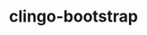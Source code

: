 ---
title: "clingo-bootstrap"
layout: cache
categories: [package, develop]
meta: {"compilers": ["apple-clang@16.0.0", "gcc@13.2.0"], "num_specs": 234, "num_specs_by_stack": {"bootstrap-aarch64-darwin": 95, "bootstrap-x86_64-linux-gnu": 139, "root": 234}, "oss": ["sequoia", "ubuntu24.04"], "platforms": ["darwin", "linux"], "stacks": ["bootstrap-aarch64-darwin", "bootstrap-x86_64-linux-gnu", "root"], "targets": ["aarch64", "x86_64_v3"], "versions": ["5.7.1", "spack"]}
spec_details: [{"compiler": "apple-clang@16.0.0", "hash": "26gq2boba52yveh6lv6isykjcwdf2cws", "os": "sequoia", "platform": "darwin", "size": "-", "stacks": ["bootstrap-aarch64-darwin", "root"], "target": "aarch64", "variants": ["build_system=cmake", "build_type=Release", "~docs", "generator=make", "+ipo", "+optimized", "+python"], "versions": ["5.7.1"]}, {"compiler": "apple-clang@16.0.0", "hash": "27w4kxqbesfxajpibah3njx7c7yuh3ve", "os": "sequoia", "platform": "darwin", "size": "-", "stacks": ["bootstrap-aarch64-darwin", "root"], "target": "aarch64", "variants": ["build_system=cmake", "build_type=Release", "~docs", "generator=make", "+ipo", "+optimized", "+python"], "versions": ["5.7.1"]}, {"compiler": "apple-clang@16.0.0", "hash": "2ai3u6hqefroanpywxgig2b5knkswco5", "os": "sequoia", "platform": "darwin", "size": "-", "stacks": ["bootstrap-aarch64-darwin", "root"], "target": "aarch64", "variants": ["build_system=cmake", "build_type=Release", "~docs", "generator=make", "+ipo", "+optimized", "+python"], "versions": ["5.7.1"]}, {"compiler": "apple-clang@16.0.0", "hash": "2bstmswt47ajpgngnger2ybwnrcov5je", "os": "sequoia", "platform": "darwin", "size": "-", "stacks": ["bootstrap-aarch64-darwin", "root"], "target": "aarch64", "variants": ["build_system=cmake", "build_type=Release", "~docs", "generator=make", "+ipo", "+optimized", "+python"], "versions": ["spack"]}, {"compiler": "gcc@13.2.0", "hash": "2etjbbkm3gdw7y7mubr7i2ioirgj6do6", "os": "ubuntu24.04", "platform": "linux", "size": "-", "stacks": ["bootstrap-x86_64-linux-gnu", "root"], "target": "x86_64_v3", "variants": ["build_system=cmake", "build_type=Release", "~docs", "generator=make", "+ipo", "+optimized", "patches:=bc4a52e", "+python", "+static_libstdcpp"], "versions": ["5.7.1"]}, {"compiler": "gcc@13.2.0", "hash": "2gbhjek4o7z7uszrld6djrbaoufglonl", "os": "ubuntu24.04", "platform": "linux", "size": "-", "stacks": ["bootstrap-x86_64-linux-gnu", "root"], "target": "x86_64_v3", "variants": ["build_system=cmake", "build_type=Release", "~docs", "generator=make", "+ipo", "+optimized", "patches:=bc4a52e", "+python", "+static_libstdcpp"], "versions": ["5.7.1"]}, {"compiler": "gcc@13.2.0", "hash": "2ge7prj2nozsfrixpusodfvjdxpqt3ow", "os": "ubuntu24.04", "platform": "linux", "size": "-", "stacks": ["bootstrap-x86_64-linux-gnu", "root"], "target": "x86_64_v3", "variants": ["build_system=cmake", "build_type=Release", "~docs", "generator=make", "+ipo", "+optimized", "patches:=bebb819,ec99431", "+python", "+static_libstdcpp"], "versions": ["spack"]}, {"compiler": "gcc@13.2.0", "hash": "2piwxwupbea7sc7stwl2gu5zf44tgomj", "os": "ubuntu24.04", "platform": "linux", "size": "-", "stacks": ["bootstrap-x86_64-linux-gnu", "root"], "target": "x86_64_v3", "variants": ["build_system=cmake", "build_type=Release", "~docs", "generator=make", "+ipo", "+optimized", "patches:=bebb819,ec99431", "+python", "+static_libstdcpp"], "versions": ["spack"]}, {"compiler": "apple-clang@16.0.0", "hash": "2shox6wbo7c2tmq7nz767ky5nedpaigi", "os": "sequoia", "platform": "darwin", "size": "-", "stacks": ["bootstrap-aarch64-darwin", "root"], "target": "aarch64", "variants": ["build_system=cmake", "build_type=Release", "~docs", "generator=make", "+ipo", "+optimized", "+python"], "versions": ["spack"]}, {"compiler": "gcc@13.2.0", "hash": "2udxplwaglvsi32yqjhmmk7ibypl4hap", "os": "ubuntu24.04", "platform": "linux", "size": "-", "stacks": ["bootstrap-x86_64-linux-gnu", "root"], "target": "x86_64_v3", "variants": ["build_system=cmake", "build_type=Release", "~docs", "generator=make", "+ipo", "+optimized", "patches:=bc4a52e", "+python", "+static_libstdcpp"], "versions": ["5.7.1"]}, {"compiler": "gcc@13.2.0", "hash": "3564uuisniow6dc554vltyavm2shogdl", "os": "ubuntu24.04", "platform": "linux", "size": "-", "stacks": ["bootstrap-x86_64-linux-gnu", "root"], "target": "x86_64_v3", "variants": ["build_system=cmake", "build_type=Release", "~docs", "generator=make", "+ipo", "+optimized", "patches:=bc4a52e", "+python", "+static_libstdcpp"], "versions": ["5.7.1"]}, {"compiler": "apple-clang@16.0.0", "hash": "3c5t5ln5psdqongsdo35geegcsnyznpu", "os": "sequoia", "platform": "darwin", "size": "-", "stacks": ["bootstrap-aarch64-darwin", "root"], "target": "aarch64", "variants": ["build_system=cmake", "build_type=Release", "~docs", "generator=make", "+ipo", "+optimized", "+python"], "versions": ["spack"]}, {"compiler": "apple-clang@16.0.0", "hash": "3ca7k5ugocr4k3ifu4dsmrju36gkz6h4", "os": "sequoia", "platform": "darwin", "size": "-", "stacks": ["bootstrap-aarch64-darwin", "root"], "target": "aarch64", "variants": ["build_system=cmake", "build_type=Release", "~docs", "generator=make", "+ipo", "+optimized", "+python"], "versions": ["5.7.1"]}, {"compiler": "gcc@13.2.0", "hash": "3d7wguyelzhhheusgrukxlbbncu6nf6r", "os": "ubuntu24.04", "platform": "linux", "size": "-", "stacks": ["bootstrap-x86_64-linux-gnu", "root"], "target": "x86_64_v3", "variants": ["build_system=cmake", "build_type=Release", "~docs", "generator=make", "+ipo", "+optimized", "patches:=bc4a52e", "+python", "+static_libstdcpp"], "versions": ["5.7.1"]}, {"compiler": "apple-clang@16.0.0", "hash": "3lbfqztcgb7zqrd5rob27wz6jiga5i3v", "os": "sequoia", "platform": "darwin", "size": "-", "stacks": ["bootstrap-aarch64-darwin", "root"], "target": "aarch64", "variants": ["build_system=cmake", "build_type=Release", "~docs", "generator=make", "+ipo", "+optimized", "+python"], "versions": ["spack"]}, {"compiler": "apple-clang@16.0.0", "hash": "3oai4232w2eq7jytbenndl2gngoqpqwc", "os": "sequoia", "platform": "darwin", "size": "-", "stacks": ["bootstrap-aarch64-darwin", "root"], "target": "aarch64", "variants": ["build_system=cmake", "build_type=Release", "~docs", "generator=make", "+ipo", "+optimized", "+python"], "versions": ["spack"]}, {"compiler": "gcc@13.2.0", "hash": "3rtgovy5bdzgkrjo65vpn6wmqwwc5s3a", "os": "ubuntu24.04", "platform": "linux", "size": "-", "stacks": ["bootstrap-x86_64-linux-gnu", "root"], "target": "x86_64_v3", "variants": ["build_system=cmake", "build_type=Release", "~docs", "generator=make", "+ipo", "+optimized", "patches:=bebb819,ec99431", "+python", "+static_libstdcpp"], "versions": ["spack"]}, {"compiler": "gcc@13.2.0", "hash": "3sasjd2nrr37tpunlcsc2idiptnu4vvp", "os": "ubuntu24.04", "platform": "linux", "size": "-", "stacks": ["bootstrap-x86_64-linux-gnu", "root"], "target": "x86_64_v3", "variants": ["build_system=cmake", "build_type=Release", "~docs", "generator=make", "+ipo", "+optimized", "patches:=bc4a52e", "+python", "+static_libstdcpp"], "versions": ["5.7.1"]}, {"compiler": "gcc@13.2.0", "hash": "3u5dbodxcxiun32m75io3mynqe7guzov", "os": "ubuntu24.04", "platform": "linux", "size": "-", "stacks": ["bootstrap-x86_64-linux-gnu", "root"], "target": "x86_64_v3", "variants": ["build_system=cmake", "build_type=Release", "~docs", "generator=make", "+ipo", "+optimized", "patches:=bc4a52e", "+python", "+static_libstdcpp"], "versions": ["5.7.1"]}, {"compiler": "apple-clang@16.0.0", "hash": "3z5a5aukcnedowgyghk6fy2yu3gaujxh", "os": "sequoia", "platform": "darwin", "size": "-", "stacks": ["bootstrap-aarch64-darwin", "root"], "target": "aarch64", "variants": ["build_system=cmake", "build_type=Release", "~docs", "generator=make", "+ipo", "+optimized", "+python"], "versions": ["5.7.1"]}, {"compiler": "gcc@13.2.0", "hash": "46oluw3tvx6jvscf6a7jl3ig2d5qplzb", "os": "ubuntu24.04", "platform": "linux", "size": "-", "stacks": ["bootstrap-x86_64-linux-gnu", "root"], "target": "x86_64_v3", "variants": ["build_system=cmake", "build_type=Release", "~docs", "generator=make", "+ipo", "+optimized", "patches:=bebb819,ec99431", "+python", "+static_libstdcpp"], "versions": ["spack"]}, {"compiler": "gcc@13.2.0", "hash": "47cb3v6vjk4nlyojbw3onsc6nuodpen4", "os": "ubuntu24.04", "platform": "linux", "size": "-", "stacks": ["bootstrap-x86_64-linux-gnu", "root"], "target": "x86_64_v3", "variants": ["build_system=cmake", "build_type=Release", "~docs", "generator=make", "+ipo", "+optimized", "patches:=bc4a52e", "+python", "+static_libstdcpp"], "versions": ["5.7.1"]}, {"compiler": "gcc@13.2.0", "hash": "47euh6orgom6hxov5b54pfm6yyifalla", "os": "ubuntu24.04", "platform": "linux", "size": "-", "stacks": ["bootstrap-x86_64-linux-gnu", "root"], "target": "x86_64_v3", "variants": ["build_system=cmake", "build_type=Release", "~docs", "generator=make", "+ipo", "+optimized", "patches:=bc4a52e", "+python", "+static_libstdcpp"], "versions": ["5.7.1"]}, {"compiler": "apple-clang@16.0.0", "hash": "47vhndl7evy4b3e7gi4c25crd736jzb3", "os": "sequoia", "platform": "darwin", "size": "-", "stacks": ["bootstrap-aarch64-darwin", "root"], "target": "aarch64", "variants": ["build_system=cmake", "build_type=Release", "~docs", "generator=make", "+ipo", "+optimized", "+python"], "versions": ["spack"]}, {"compiler": "apple-clang@16.0.0", "hash": "4a6oq75qdsccgsbgkub2qm7e2yd5pdbb", "os": "sequoia", "platform": "darwin", "size": "-", "stacks": ["bootstrap-aarch64-darwin", "root"], "target": "aarch64", "variants": ["build_system=cmake", "build_type=Release", "~docs", "generator=make", "+ipo", "+optimized", "+python"], "versions": ["5.7.1"]}, {"compiler": "apple-clang@16.0.0", "hash": "4kfq3bhojuv3qisslg2vhu7zdtlid7w2", "os": "sequoia", "platform": "darwin", "size": "-", "stacks": ["bootstrap-aarch64-darwin", "root"], "target": "aarch64", "variants": ["build_system=cmake", "build_type=Release", "~docs", "generator=make", "+ipo", "+optimized", "+python"], "versions": ["5.7.1"]}, {"compiler": "gcc@13.2.0", "hash": "4kznkq5jalktxn5qso3blnjhqchlzdci", "os": "ubuntu24.04", "platform": "linux", "size": "-", "stacks": ["bootstrap-x86_64-linux-gnu", "root"], "target": "x86_64_v3", "variants": ["build_system=cmake", "build_type=Release", "~docs", "generator=make", "+ipo", "+optimized", "patches:=bebb819,ec99431", "+python", "+static_libstdcpp"], "versions": ["spack"]}, {"compiler": "apple-clang@16.0.0", "hash": "53gezrbluzakvqpolsmyl5pixt6z73g4", "os": "sequoia", "platform": "darwin", "size": "-", "stacks": ["bootstrap-aarch64-darwin", "root"], "target": "aarch64", "variants": ["build_system=cmake", "build_type=Release", "~docs", "generator=make", "+ipo", "+optimized", "+python"], "versions": ["5.7.1"]}, {"compiler": "gcc@13.2.0", "hash": "55gj4mmkwlssw2id2srhwwmosyv4ksqm", "os": "ubuntu24.04", "platform": "linux", "size": "-", "stacks": ["bootstrap-x86_64-linux-gnu", "root"], "target": "x86_64_v3", "variants": ["build_system=cmake", "build_type=Release", "~docs", "generator=make", "+ipo", "+optimized", "patches:=bebb819,ec99431", "+python", "+static_libstdcpp"], "versions": ["spack"]}, {"compiler": "apple-clang@16.0.0", "hash": "57ptij2aik4v3jhcmw27kwvxbjwfp323", "os": "sequoia", "platform": "darwin", "size": "-", "stacks": ["bootstrap-aarch64-darwin", "root"], "target": "aarch64", "variants": ["build_system=cmake", "build_type=Release", "~docs", "generator=make", "+ipo", "+optimized", "+python"], "versions": ["spack"]}, {"compiler": "gcc@13.2.0", "hash": "5ffpinvtpxyp2hdnfazp5oc3c5waoa27", "os": "ubuntu24.04", "platform": "linux", "size": "-", "stacks": ["bootstrap-x86_64-linux-gnu", "root"], "target": "x86_64_v3", "variants": ["build_system=cmake", "build_type=Release", "~docs", "generator=make", "+ipo", "+optimized", "patches:=bebb819,ec99431", "+python", "+static_libstdcpp"], "versions": ["spack"]}, {"compiler": "apple-clang@16.0.0", "hash": "5o6gdqu7abu3h4h54ib55qj5ycnrhond", "os": "sequoia", "platform": "darwin", "size": "-", "stacks": ["bootstrap-aarch64-darwin", "root"], "target": "aarch64", "variants": ["build_system=cmake", "build_type=Release", "~docs", "generator=make", "+ipo", "+optimized", "+python"], "versions": ["5.7.1"]}, {"compiler": "gcc@13.2.0", "hash": "6he5st46c73f4x236psp5xuq6vfzcgsk", "os": "ubuntu24.04", "platform": "linux", "size": "-", "stacks": ["bootstrap-x86_64-linux-gnu", "root"], "target": "x86_64_v3", "variants": ["build_system=cmake", "build_type=Release", "~docs", "generator=make", "+ipo", "+optimized", "patches:=bc4a52e", "+python", "+static_libstdcpp"], "versions": ["5.7.1"]}, {"compiler": "apple-clang@16.0.0", "hash": "6pucd4kollwxqiktw3nxy3df5ww4dv6g", "os": "sequoia", "platform": "darwin", "size": "-", "stacks": ["bootstrap-aarch64-darwin", "root"], "target": "aarch64", "variants": ["build_system=cmake", "build_type=Release", "~docs", "generator=make", "+ipo", "+optimized", "+python"], "versions": ["spack"]}, {"compiler": "apple-clang@16.0.0", "hash": "6savz6bgavfwjlwkvgd4fu7omwmlicg3", "os": "sequoia", "platform": "darwin", "size": "-", "stacks": ["bootstrap-aarch64-darwin", "root"], "target": "aarch64", "variants": ["build_system=cmake", "build_type=Release", "~docs", "generator=make", "+ipo", "+optimized", "+python"], "versions": ["5.7.1"]}, {"compiler": "gcc@13.2.0", "hash": "6t4ag6cjw7m2iapa2dscipslo6rpohjc", "os": "ubuntu24.04", "platform": "linux", "size": "-", "stacks": ["bootstrap-x86_64-linux-gnu", "root"], "target": "x86_64_v3", "variants": ["build_system=cmake", "build_type=Release", "~docs", "generator=make", "+ipo", "+optimized", "patches:=bc4a52e", "+python", "+static_libstdcpp"], "versions": ["5.7.1"]}, {"compiler": "gcc@13.2.0", "hash": "6vvtnzkwxbgmfwtdt6o2ytzvgxporw3h", "os": "ubuntu24.04", "platform": "linux", "size": "-", "stacks": ["bootstrap-x86_64-linux-gnu", "root"], "target": "x86_64_v3", "variants": ["build_system=cmake", "build_type=Release", "~docs", "generator=make", "+ipo", "+optimized", "patches:=bebb819,ec99431", "+python", "+static_libstdcpp"], "versions": ["spack"]}, {"compiler": "apple-clang@16.0.0", "hash": "6xmyyzr7pwfkfma33w5jlgh63usfslvf", "os": "sequoia", "platform": "darwin", "size": "-", "stacks": ["bootstrap-aarch64-darwin", "root"], "target": "aarch64", "variants": ["build_system=cmake", "build_type=Release", "~docs", "generator=make", "+ipo", "+optimized", "+python"], "versions": ["spack"]}, {"compiler": "apple-clang@16.0.0", "hash": "74dsyc6wfcwy5zvtbbzfucwdf4ub25gi", "os": "sequoia", "platform": "darwin", "size": "-", "stacks": ["bootstrap-aarch64-darwin", "root"], "target": "aarch64", "variants": ["build_system=cmake", "build_type=Release", "~docs", "generator=make", "+ipo", "+optimized", "+python"], "versions": ["5.7.1"]}, {"compiler": "gcc@13.2.0", "hash": "75jol42pnj4ayigq6sg3vgbialy5m6vz", "os": "ubuntu24.04", "platform": "linux", "size": "-", "stacks": ["bootstrap-x86_64-linux-gnu", "root"], "target": "x86_64_v3", "variants": ["build_system=cmake", "build_type=Release", "~docs", "generator=make", "+ipo", "+optimized", "patches:=bc4a52e", "+python", "+static_libstdcpp"], "versions": ["5.7.1"]}, {"compiler": "apple-clang@16.0.0", "hash": "7ajw5moifpbg6egcv6suihh3ja56d3cn", "os": "sequoia", "platform": "darwin", "size": "-", "stacks": ["bootstrap-aarch64-darwin", "root"], "target": "aarch64", "variants": ["build_system=cmake", "build_type=Release", "~docs", "generator=make", "+ipo", "+optimized", "+python"], "versions": ["5.7.1"]}, {"compiler": "gcc@13.2.0", "hash": "7npoudpxyfjl73ubxtch3itjo5nqtn5p", "os": "ubuntu24.04", "platform": "linux", "size": "-", "stacks": ["bootstrap-x86_64-linux-gnu", "root"], "target": "x86_64_v3", "variants": ["build_system=cmake", "build_type=Release", "~docs", "generator=make", "+ipo", "+optimized", "patches:=bebb819,ec99431", "+python", "+static_libstdcpp"], "versions": ["spack"]}, {"compiler": "gcc@13.2.0", "hash": "7xjl7abgtnv3vvvmwph2srupdcvhskjo", "os": "ubuntu24.04", "platform": "linux", "size": "-", "stacks": ["bootstrap-x86_64-linux-gnu", "root"], "target": "x86_64_v3", "variants": ["build_system=cmake", "build_type=Release", "~docs", "generator=make", "+ipo", "+optimized", "patches:=bebb819,ec99431", "+python", "+static_libstdcpp"], "versions": ["spack"]}, {"compiler": "gcc@13.2.0", "hash": "a6sy4amxt6vuheeg45tdctpy4b2ylhgd", "os": "ubuntu24.04", "platform": "linux", "size": "-", "stacks": ["bootstrap-x86_64-linux-gnu", "root"], "target": "x86_64_v3", "variants": ["build_system=cmake", "build_type=Release", "~docs", "generator=make", "+ipo", "+optimized", "patches:=bc4a52e", "+python", "+static_libstdcpp"], "versions": ["5.7.1"]}, {"compiler": "gcc@13.2.0", "hash": "a72lf5zfpka4wvl6rklvzcho3wg3dwjo", "os": "ubuntu24.04", "platform": "linux", "size": "-", "stacks": ["bootstrap-x86_64-linux-gnu", "root"], "target": "x86_64_v3", "variants": ["build_system=cmake", "build_type=Release", "~docs", "generator=make", "+ipo", "+optimized", "patches:=bebb819,ec99431", "+python", "+static_libstdcpp"], "versions": ["spack"]}, {"compiler": "apple-clang@16.0.0", "hash": "aaiqg3myausww3c7tptii4wir5ebpnub", "os": "sequoia", "platform": "darwin", "size": "-", "stacks": ["bootstrap-aarch64-darwin", "root"], "target": "aarch64", "variants": ["build_system=cmake", "build_type=Release", "~docs", "generator=make", "+ipo", "+optimized", "+python"], "versions": ["5.7.1"]}, {"compiler": "gcc@13.2.0", "hash": "abfa4yoypzahz52mz5k7vhw5xp7rnpwn", "os": "ubuntu24.04", "platform": "linux", "size": "-", "stacks": ["bootstrap-x86_64-linux-gnu", "root"], "target": "x86_64_v3", "variants": ["build_system=cmake", "build_type=Release", "~docs", "generator=make", "+ipo", "+optimized", "patches:=bc4a52e", "+python", "+static_libstdcpp"], "versions": ["5.7.1"]}, {"compiler": "apple-clang@16.0.0", "hash": "acjy4jdxi6hwpycm5d4pp5qp7gylvo72", "os": "sequoia", "platform": "darwin", "size": "-", "stacks": ["bootstrap-aarch64-darwin", "root"], "target": "aarch64", "variants": ["build_system=cmake", "build_type=Release", "~docs", "generator=make", "+ipo", "+optimized", "+python"], "versions": ["spack"]}, {"compiler": "apple-clang@16.0.0", "hash": "adbabe2icjarxt6rdnoij7v7wfzspk4x", "os": "sequoia", "platform": "darwin", "size": "-", "stacks": ["bootstrap-aarch64-darwin", "root"], "target": "aarch64", "variants": ["build_system=cmake", "build_type=Release", "~docs", "generator=make", "+ipo", "+optimized", "+python"], "versions": ["spack"]}, {"compiler": "gcc@13.2.0", "hash": "agvs7vkmudzqezr7wudtt35lhkexunq4", "os": "ubuntu24.04", "platform": "linux", "size": "-", "stacks": ["bootstrap-x86_64-linux-gnu", "root"], "target": "x86_64_v3", "variants": ["build_system=cmake", "build_type=Release", "~docs", "generator=make", "+ipo", "+optimized", "patches:=bebb819,ec99431", "+python", "+static_libstdcpp"], "versions": ["spack"]}, {"compiler": "gcc@13.2.0", "hash": "amws2gtxtwph4rgqqdwfddedjxozboin", "os": "ubuntu24.04", "platform": "linux", "size": "-", "stacks": ["bootstrap-x86_64-linux-gnu", "root"], "target": "x86_64_v3", "variants": ["build_system=cmake", "build_type=Release", "~docs", "generator=make", "+ipo", "+optimized", "patches:=bc4a52e", "+python", "+static_libstdcpp"], "versions": ["5.7.1"]}, {"compiler": "gcc@13.2.0", "hash": "aohc7ztw4o5yji4fmskoil4iiq7efwwq", "os": "ubuntu24.04", "platform": "linux", "size": "-", "stacks": ["bootstrap-x86_64-linux-gnu", "root"], "target": "x86_64_v3", "variants": ["build_system=cmake", "build_type=Release", "~docs", "generator=make", "+ipo", "+optimized", "patches:=bc4a52e", "+python", "+static_libstdcpp"], "versions": ["5.7.1"]}, {"compiler": "gcc@13.2.0", "hash": "axsu2vugrfp4iwrozieqq3ahgytwsp4w", "os": "ubuntu24.04", "platform": "linux", "size": "-", "stacks": ["bootstrap-x86_64-linux-gnu", "root"], "target": "x86_64_v3", "variants": ["build_system=cmake", "build_type=Release", "~docs", "generator=make", "+ipo", "+optimized", "patches:=bebb819,ec99431", "+python", "+static_libstdcpp"], "versions": ["spack"]}, {"compiler": "gcc@13.2.0", "hash": "b37ykkoqcjxlr6r2wiqshnyektzgo4ws", "os": "ubuntu24.04", "platform": "linux", "size": "-", "stacks": ["bootstrap-x86_64-linux-gnu", "root"], "target": "x86_64_v3", "variants": ["build_system=cmake", "build_type=Release", "~docs", "generator=make", "+ipo", "+optimized", "patches:=bc4a52e", "+python", "+static_libstdcpp"], "versions": ["5.7.1"]}, {"compiler": "gcc@13.2.0", "hash": "b5waj44aehm77up3mopi4blpjbny26op", "os": "ubuntu24.04", "platform": "linux", "size": "-", "stacks": ["bootstrap-x86_64-linux-gnu", "root"], "target": "x86_64_v3", "variants": ["build_system=cmake", "build_type=Release", "~docs", "generator=make", "+ipo", "+optimized", "patches:=bebb819,ec99431", "+python", "+static_libstdcpp"], "versions": ["spack"]}, {"compiler": "apple-clang@16.0.0", "hash": "b65abq7odunklpmejqnvfq5um2y5ejci", "os": "sequoia", "platform": "darwin", "size": "-", "stacks": ["bootstrap-aarch64-darwin", "root"], "target": "aarch64", "variants": ["build_system=cmake", "build_type=Release", "~docs", "generator=make", "+ipo", "+optimized", "+python"], "versions": ["spack"]}, {"compiler": "apple-clang@16.0.0", "hash": "bbuozgc3nglfww2esjdtfzltanikmuug", "os": "sequoia", "platform": "darwin", "size": "-", "stacks": ["bootstrap-aarch64-darwin", "root"], "target": "aarch64", "variants": ["build_system=cmake", "build_type=Release", "~docs", "generator=make", "+ipo", "+optimized", "+python"], "versions": ["5.7.1"]}, {"compiler": "gcc@13.2.0", "hash": "bfow3ir254kqn2x5qjylho7bwzpomnye", "os": "ubuntu24.04", "platform": "linux", "size": "-", "stacks": ["bootstrap-x86_64-linux-gnu", "root"], "target": "x86_64_v3", "variants": ["build_system=cmake", "build_type=Release", "~docs", "generator=make", "+ipo", "+optimized", "patches:=bebb819,ec99431", "+python", "+static_libstdcpp"], "versions": ["spack"]}, {"compiler": "apple-clang@16.0.0", "hash": "bkjbyqcxmotko3mkxjh53flao3goo7i7", "os": "sequoia", "platform": "darwin", "size": "-", "stacks": ["bootstrap-aarch64-darwin", "root"], "target": "aarch64", "variants": ["build_system=cmake", "build_type=Release", "~docs", "generator=make", "+ipo", "+optimized", "+python"], "versions": ["5.7.1"]}, {"compiler": "gcc@13.2.0", "hash": "bspfmnzpo7yio26yy6phljlahdapvxpo", "os": "ubuntu24.04", "platform": "linux", "size": "-", "stacks": ["bootstrap-x86_64-linux-gnu", "root"], "target": "x86_64_v3", "variants": ["build_system=cmake", "build_type=Release", "~docs", "generator=make", "+ipo", "+optimized", "patches:=bc4a52e", "+python", "+static_libstdcpp"], "versions": ["5.7.1"]}, {"compiler": "apple-clang@16.0.0", "hash": "c2presuplsizmoizvob32rx5li5qpr72", "os": "sequoia", "platform": "darwin", "size": "-", "stacks": ["bootstrap-aarch64-darwin", "root"], "target": "aarch64", "variants": ["build_system=cmake", "build_type=Release", "~docs", "generator=make", "+ipo", "+optimized", "+python"], "versions": ["5.7.1"]}, {"compiler": "gcc@13.2.0", "hash": "c62p3dazgsnd6dxagw3rbwe3wlkki3q6", "os": "ubuntu24.04", "platform": "linux", "size": "-", "stacks": ["bootstrap-x86_64-linux-gnu", "root"], "target": "x86_64_v3", "variants": ["build_system=cmake", "build_type=Release", "~docs", "generator=make", "+ipo", "+optimized", "patches:=bebb819,ec99431", "+python", "+static_libstdcpp"], "versions": ["spack"]}, {"compiler": "apple-clang@16.0.0", "hash": "chhv2asgzzbbf4gecqecui5l26uoi5m4", "os": "sequoia", "platform": "darwin", "size": "-", "stacks": ["bootstrap-aarch64-darwin", "root"], "target": "aarch64", "variants": ["build_system=cmake", "build_type=Release", "~docs", "generator=make", "+ipo", "+optimized", "+python"], "versions": ["spack"]}, {"compiler": "gcc@13.2.0", "hash": "ciyqxitjx24ruoe5wivzhtfjdna7r7hg", "os": "ubuntu24.04", "platform": "linux", "size": "-", "stacks": ["bootstrap-x86_64-linux-gnu", "root"], "target": "x86_64_v3", "variants": ["build_system=cmake", "build_type=Release", "~docs", "generator=make", "+ipo", "+optimized", "patches:=bc4a52e", "+python", "+static_libstdcpp"], "versions": ["5.7.1"]}, {"compiler": "apple-clang@16.0.0", "hash": "ckd2kjjeb23lbylzoy7cyimxgvofxn3x", "os": "sequoia", "platform": "darwin", "size": "-", "stacks": ["bootstrap-aarch64-darwin", "root"], "target": "aarch64", "variants": ["build_system=cmake", "build_type=Release", "~docs", "generator=make", "+ipo", "+optimized", "+python"], "versions": ["5.7.1"]}, {"compiler": "gcc@13.2.0", "hash": "cksrfgokzz5yrf537srqndcnel3s2sds", "os": "ubuntu24.04", "platform": "linux", "size": "-", "stacks": ["bootstrap-x86_64-linux-gnu", "root"], "target": "x86_64_v3", "variants": ["build_system=cmake", "build_type=Release", "~docs", "generator=make", "+ipo", "+optimized", "patches:=bebb819,ec99431", "+python", "+static_libstdcpp"], "versions": ["spack"]}, {"compiler": "gcc@13.2.0", "hash": "cm5upeaedwnoplixbwjwk7gpz7lovwvu", "os": "ubuntu24.04", "platform": "linux", "size": "-", "stacks": ["bootstrap-x86_64-linux-gnu", "root"], "target": "x86_64_v3", "variants": ["build_system=cmake", "build_type=Release", "~docs", "generator=make", "+ipo", "+optimized", "patches:=bebb819,ec99431", "+python", "+static_libstdcpp"], "versions": ["spack"]}, {"compiler": "apple-clang@16.0.0", "hash": "cmnrhji6ihgnkegxwludvfawlo5vitsl", "os": "sequoia", "platform": "darwin", "size": "-", "stacks": ["bootstrap-aarch64-darwin", "root"], "target": "aarch64", "variants": ["build_system=cmake", "build_type=Release", "~docs", "generator=make", "+ipo", "+optimized", "+python"], "versions": ["spack"]}, {"compiler": "apple-clang@16.0.0", "hash": "cnzfduccsmqc6bny6grozhal3bq566om", "os": "sequoia", "platform": "darwin", "size": "-", "stacks": ["bootstrap-aarch64-darwin", "root"], "target": "aarch64", "variants": ["build_system=cmake", "build_type=Release", "~docs", "generator=make", "+ipo", "+optimized", "+python"], "versions": ["5.7.1"]}, {"compiler": "gcc@13.2.0", "hash": "cpetr7tg4fpvnnmrhipuf46qbst47xr7", "os": "ubuntu24.04", "platform": "linux", "size": "-", "stacks": ["bootstrap-x86_64-linux-gnu", "root"], "target": "x86_64_v3", "variants": ["build_system=cmake", "build_type=Release", "~docs", "generator=make", "+ipo", "+optimized", "patches:=bebb819,ec99431", "+python", "+static_libstdcpp"], "versions": ["spack"]}, {"compiler": "apple-clang@16.0.0", "hash": "cwejozomfbpu2e4jxagmy4hfms3px35d", "os": "sequoia", "platform": "darwin", "size": "-", "stacks": ["bootstrap-aarch64-darwin", "root"], "target": "aarch64", "variants": ["build_system=cmake", "build_type=Release", "~docs", "generator=make", "+ipo", "+optimized", "+python"], "versions": ["5.7.1"]}, {"compiler": "gcc@13.2.0", "hash": "cyrrho5vk7eqilzxwa3fyscx2p7oo6wq", "os": "ubuntu24.04", "platform": "linux", "size": "-", "stacks": ["bootstrap-x86_64-linux-gnu", "root"], "target": "x86_64_v3", "variants": ["build_system=cmake", "build_type=Release", "~docs", "generator=make", "+ipo", "+optimized", "patches:=bc4a52e", "+python", "+static_libstdcpp"], "versions": ["5.7.1"]}, {"compiler": "gcc@13.2.0", "hash": "d3d3oqwuwkuqpgsfply7u6hcjkv6y4gv", "os": "ubuntu24.04", "platform": "linux", "size": "-", "stacks": ["bootstrap-x86_64-linux-gnu", "root"], "target": "x86_64_v3", "variants": ["build_system=cmake", "build_type=Release", "~docs", "generator=make", "+ipo", "+optimized", "patches:=bebb819,ec99431", "+python", "+static_libstdcpp"], "versions": ["spack"]}, {"compiler": "apple-clang@16.0.0", "hash": "ddmwuzl3duttxgjqpmayx5uqmcwkoy5i", "os": "sequoia", "platform": "darwin", "size": "-", "stacks": ["bootstrap-aarch64-darwin", "root"], "target": "aarch64", "variants": ["build_system=cmake", "build_type=Release", "~docs", "generator=make", "+ipo", "+optimized", "+python"], "versions": ["spack"]}, {"compiler": "apple-clang@16.0.0", "hash": "diheencsll4xaaz2qhlucus4tc2n24zv", "os": "sequoia", "platform": "darwin", "size": "-", "stacks": ["bootstrap-aarch64-darwin", "root"], "target": "aarch64", "variants": ["build_system=cmake", "build_type=Release", "~docs", "generator=make", "+ipo", "+optimized", "+python"], "versions": ["5.7.1"]}, {"compiler": "apple-clang@16.0.0", "hash": "dn5jh7aizvistpi2mewyh2c33lnxq3xb", "os": "sequoia", "platform": "darwin", "size": "-", "stacks": ["bootstrap-aarch64-darwin", "root"], "target": "aarch64", "variants": ["build_system=cmake", "build_type=Release", "~docs", "generator=make", "+ipo", "+optimized", "+python"], "versions": ["spack"]}, {"compiler": "gcc@13.2.0", "hash": "e67wblxvy4sbjneib2bgkvdu3frfm3oo", "os": "ubuntu24.04", "platform": "linux", "size": "-", "stacks": ["bootstrap-x86_64-linux-gnu", "root"], "target": "x86_64_v3", "variants": ["build_system=cmake", "build_type=Release", "~docs", "generator=make", "+ipo", "+optimized", "patches:=bc4a52e", "+python", "+static_libstdcpp"], "versions": ["5.7.1"]}, {"compiler": "apple-clang@16.0.0", "hash": "e7ejjvcsmev375ao7akkurkn5edw4qnu", "os": "sequoia", "platform": "darwin", "size": "-", "stacks": ["bootstrap-aarch64-darwin", "root"], "target": "aarch64", "variants": ["build_system=cmake", "build_type=Release", "~docs", "generator=make", "+ipo", "+optimized", "+python"], "versions": ["spack"]}, {"compiler": "apple-clang@16.0.0", "hash": "ehjfbkxt43sv36vxwi5iogyzt76b4i7m", "os": "sequoia", "platform": "darwin", "size": "-", "stacks": ["bootstrap-aarch64-darwin", "root"], "target": "aarch64", "variants": ["build_system=cmake", "build_type=Release", "~docs", "generator=make", "+ipo", "+optimized", "+python"], "versions": ["5.7.1"]}, {"compiler": "gcc@13.2.0", "hash": "eommg2qrqns3p7stvjfhxa2dymlbtgzw", "os": "ubuntu24.04", "platform": "linux", "size": "-", "stacks": ["bootstrap-x86_64-linux-gnu", "root"], "target": "x86_64_v3", "variants": ["build_system=cmake", "build_type=Release", "~docs", "generator=make", "+ipo", "+optimized", "patches:=bc4a52e", "+python", "+static_libstdcpp"], "versions": ["5.7.1"]}, {"compiler": "apple-clang@16.0.0", "hash": "eoximuq3s3dqw4bip6wgiedoemhgrqka", "os": "sequoia", "platform": "darwin", "size": "-", "stacks": ["bootstrap-aarch64-darwin", "root"], "target": "aarch64", "variants": ["build_system=cmake", "build_type=Release", "~docs", "generator=make", "+ipo", "+optimized", "+python"], "versions": ["5.7.1"]}, {"compiler": "gcc@13.2.0", "hash": "epqhrrnp7xdsvlvigx4fyejwysxhfwwk", "os": "ubuntu24.04", "platform": "linux", "size": "-", "stacks": ["bootstrap-x86_64-linux-gnu", "root"], "target": "x86_64_v3", "variants": ["build_system=cmake", "build_type=Release", "~docs", "generator=make", "+ipo", "+optimized", "patches:=bebb819,ec99431", "+python", "+static_libstdcpp"], "versions": ["spack"]}, {"compiler": "apple-clang@16.0.0", "hash": "erirb5qziujt2ahfaqkoi3pwszcdqfah", "os": "sequoia", "platform": "darwin", "size": "-", "stacks": ["bootstrap-aarch64-darwin", "root"], "target": "aarch64", "variants": ["build_system=cmake", "build_type=Release", "~docs", "generator=make", "+ipo", "+optimized", "+python"], "versions": ["spack"]}, {"compiler": "apple-clang@16.0.0", "hash": "ezr2d2hwyjbyiltuzcsfgnbddgbsxpfq", "os": "sequoia", "platform": "darwin", "size": "-", "stacks": ["bootstrap-aarch64-darwin", "root"], "target": "aarch64", "variants": ["build_system=cmake", "build_type=Release", "~docs", "generator=make", "+ipo", "+optimized", "+python"], "versions": ["5.7.1"]}, {"compiler": "gcc@13.2.0", "hash": "fb3zbmpedjvlsw2zslolyrf3mrggpd5x", "os": "ubuntu24.04", "platform": "linux", "size": "-", "stacks": ["bootstrap-x86_64-linux-gnu", "root"], "target": "x86_64_v3", "variants": ["build_system=cmake", "build_type=Release", "~docs", "generator=make", "+ipo", "+optimized", "patches:=bebb819,ec99431", "+python", "+static_libstdcpp"], "versions": ["spack"]}, {"compiler": "gcc@13.2.0", "hash": "fs3dar5tsccgtibw5lxfwjf6tin5t4tf", "os": "ubuntu24.04", "platform": "linux", "size": "-", "stacks": ["bootstrap-x86_64-linux-gnu", "root"], "target": "x86_64_v3", "variants": ["build_system=cmake", "build_type=Release", "~docs", "generator=make", "+ipo", "+optimized", "patches:=bc4a52e", "+python", "+static_libstdcpp"], "versions": ["5.7.1"]}, {"compiler": "gcc@13.2.0", "hash": "ft3jg7senrnnmkvaqli7airlodnlorpx", "os": "ubuntu24.04", "platform": "linux", "size": "-", "stacks": ["bootstrap-x86_64-linux-gnu", "root"], "target": "x86_64_v3", "variants": ["build_system=cmake", "build_type=Release", "~docs", "generator=make", "+ipo", "+optimized", "patches:=bc4a52e", "+python", "+static_libstdcpp"], "versions": ["5.7.1"]}, {"compiler": "gcc@13.2.0", "hash": "fto2vk2gob2kcdx4wzd3d2g76igvathm", "os": "ubuntu24.04", "platform": "linux", "size": "-", "stacks": ["bootstrap-x86_64-linux-gnu", "root"], "target": "x86_64_v3", "variants": ["build_system=cmake", "build_type=Release", "~docs", "generator=make", "+ipo", "+optimized", "patches:=bc4a52e", "+python", "+static_libstdcpp"], "versions": ["5.7.1"]}, {"compiler": "gcc@13.2.0", "hash": "fzwuix7firmhkgoay324yjitrdh3ejvp", "os": "ubuntu24.04", "platform": "linux", "size": "-", "stacks": ["bootstrap-x86_64-linux-gnu", "root"], "target": "x86_64_v3", "variants": ["build_system=cmake", "build_type=Release", "~docs", "generator=make", "+ipo", "+optimized", "patches:=bebb819,ec99431", "+python", "+static_libstdcpp"], "versions": ["spack"]}, {"compiler": "apple-clang@16.0.0", "hash": "g4xhkp5qk5tvgxdbwyav2wwxibbkk7if", "os": "sequoia", "platform": "darwin", "size": "-", "stacks": ["bootstrap-aarch64-darwin", "root"], "target": "aarch64", "variants": ["build_system=cmake", "build_type=Release", "~docs", "generator=make", "+ipo", "+optimized", "+python"], "versions": ["spack"]}, {"compiler": "gcc@13.2.0", "hash": "g5lkxm72odaxne5cm4uwzsrn32xjpb65", "os": "ubuntu24.04", "platform": "linux", "size": "-", "stacks": ["bootstrap-x86_64-linux-gnu", "root"], "target": "x86_64_v3", "variants": ["build_system=cmake", "build_type=Release", "~docs", "generator=make", "+ipo", "+optimized", "patches:=bc4a52e", "+python", "+static_libstdcpp"], "versions": ["5.7.1"]}, {"compiler": "apple-clang@16.0.0", "hash": "gb4halzvszsstvk3gekxgfjhvtgvzk3z", "os": "sequoia", "platform": "darwin", "size": "-", "stacks": ["bootstrap-aarch64-darwin", "root"], "target": "aarch64", "variants": ["build_system=cmake", "build_type=Release", "~docs", "generator=make", "+ipo", "+optimized", "+python"], "versions": ["5.7.1"]}, {"compiler": "gcc@13.2.0", "hash": "gg4bcetmzsiztssznlc2g26asrm43f4v", "os": "ubuntu24.04", "platform": "linux", "size": "-", "stacks": ["bootstrap-x86_64-linux-gnu", "root"], "target": "x86_64_v3", "variants": ["build_system=cmake", "build_type=Release", "~docs", "generator=make", "+ipo", "+optimized", "patches:=bebb819,ec99431", "+python", "+static_libstdcpp"], "versions": ["spack"]}, {"compiler": "apple-clang@16.0.0", "hash": "gjbco6pvyanpr75oj7ydi5nidohayjtj", "os": "sequoia", "platform": "darwin", "size": "-", "stacks": ["bootstrap-aarch64-darwin", "root"], "target": "aarch64", "variants": ["build_system=cmake", "build_type=Release", "~docs", "generator=make", "+ipo", "+optimized", "+python"], "versions": ["spack"]}, {"compiler": "apple-clang@16.0.0", "hash": "gk4qu4xhvcrwudv5vrhi6jxuzo6gu5tn", "os": "sequoia", "platform": "darwin", "size": "-", "stacks": ["bootstrap-aarch64-darwin", "root"], "target": "aarch64", "variants": ["build_system=cmake", "build_type=Release", "~docs", "generator=make", "+ipo", "+optimized", "+python"], "versions": ["5.7.1"]}, {"compiler": "gcc@13.2.0", "hash": "gs377ihqnkhrcbwoi2iuyrsbjai7yhja", "os": "ubuntu24.04", "platform": "linux", "size": "-", "stacks": ["bootstrap-x86_64-linux-gnu", "root"], "target": "x86_64_v3", "variants": ["build_system=cmake", "build_type=Release", "~docs", "generator=make", "+ipo", "+optimized", "patches:=bc4a52e", "+python", "+static_libstdcpp"], "versions": ["5.7.1"]}, {"compiler": "gcc@13.2.0", "hash": "gsjbytt6jbe5y674ikxvxehdtgcg5ry2", "os": "ubuntu24.04", "platform": "linux", "size": "-", "stacks": ["bootstrap-x86_64-linux-gnu", "root"], "target": "x86_64_v3", "variants": ["build_system=cmake", "build_type=Release", "~docs", "generator=make", "+ipo", "+optimized", "patches:=bebb819,ec99431", "+python", "+static_libstdcpp"], "versions": ["spack"]}, {"compiler": "gcc@13.2.0", "hash": "gv3bbla4kqhdjxfahcaxne656nbtjkrh", "os": "ubuntu24.04", "platform": "linux", "size": "-", "stacks": ["bootstrap-x86_64-linux-gnu", "root"], "target": "x86_64_v3", "variants": ["build_system=cmake", "build_type=Release", "~docs", "generator=make", "+ipo", "+optimized", "patches:=bc4a52e", "+python", "+static_libstdcpp"], "versions": ["5.7.1"]}, {"compiler": "apple-clang@16.0.0", "hash": "gysrhkgyphkok6kusvsct44fti6jbatj", "os": "sequoia", "platform": "darwin", "size": "-", "stacks": ["bootstrap-aarch64-darwin", "root"], "target": "aarch64", "variants": ["build_system=cmake", "build_type=Release", "~docs", "generator=make", "+ipo", "+optimized", "+python"], "versions": ["5.7.1"]}, {"compiler": "gcc@13.2.0", "hash": "hgghqcztf26njqphg7jxkct6jqm3xkxa", "os": "ubuntu24.04", "platform": "linux", "size": "-", "stacks": ["bootstrap-x86_64-linux-gnu", "root"], "target": "x86_64_v3", "variants": ["build_system=cmake", "build_type=Release", "~docs", "generator=make", "+ipo", "+optimized", "patches:=bebb819,ec99431", "+python", "+static_libstdcpp"], "versions": ["spack"]}, {"compiler": "apple-clang@16.0.0", "hash": "hhssylch5tebgjjmlq5acsnfkmnpdaob", "os": "sequoia", "platform": "darwin", "size": "-", "stacks": ["bootstrap-aarch64-darwin", "root"], "target": "aarch64", "variants": ["build_system=cmake", "build_type=Release", "~docs", "generator=make", "+ipo", "+optimized", "+python"], "versions": ["spack"]}, {"compiler": "gcc@13.2.0", "hash": "hs2ydt4tmh3hrbdowtmyovxa4bq2fhoz", "os": "ubuntu24.04", "platform": "linux", "size": "-", "stacks": ["bootstrap-x86_64-linux-gnu", "root"], "target": "x86_64_v3", "variants": ["build_system=cmake", "build_type=Release", "~docs", "generator=make", "+ipo", "+optimized", "patches:=bebb819,ec99431", "+python", "+static_libstdcpp"], "versions": ["spack"]}, {"compiler": "apple-clang@16.0.0", "hash": "hushi6sbbt3fbexsv623jxcflm6smz5l", "os": "sequoia", "platform": "darwin", "size": "-", "stacks": ["bootstrap-aarch64-darwin", "root"], "target": "aarch64", "variants": ["build_system=cmake", "build_type=Release", "~docs", "generator=make", "+ipo", "+optimized", "+python"], "versions": ["5.7.1"]}, {"compiler": "gcc@13.2.0", "hash": "i4mual47f32q557phklylv3z5bvl6pmg", "os": "ubuntu24.04", "platform": "linux", "size": "-", "stacks": ["bootstrap-x86_64-linux-gnu", "root"], "target": "x86_64_v3", "variants": ["build_system=cmake", "build_type=Release", "~docs", "generator=make", "+ipo", "+optimized", "patches:=bebb819,ec99431", "+python", "+static_libstdcpp"], "versions": ["spack"]}, {"compiler": "gcc@13.2.0", "hash": "ihhnhf7rcyrnhemumb7q5uqglkca4idr", "os": "ubuntu24.04", "platform": "linux", "size": "-", "stacks": ["bootstrap-x86_64-linux-gnu", "root"], "target": "x86_64_v3", "variants": ["build_system=cmake", "build_type=Release", "~docs", "generator=make", "+ipo", "+optimized", "patches:=bebb819,ec99431", "+python", "+static_libstdcpp"], "versions": ["spack"]}, {"compiler": "gcc@13.2.0", "hash": "isj3fziileum57yqcpv3z57thc3iag6t", "os": "ubuntu24.04", "platform": "linux", "size": "-", "stacks": ["bootstrap-x86_64-linux-gnu", "root"], "target": "x86_64_v3", "variants": ["build_system=cmake", "build_type=Release", "~docs", "generator=make", "+ipo", "+optimized", "patches:=bebb819,ec99431", "+python", "+static_libstdcpp"], "versions": ["spack"]}, {"compiler": "gcc@13.2.0", "hash": "ivdezzcuqoaj7u7xzauo2cehej3nxhtx", "os": "ubuntu24.04", "platform": "linux", "size": "-", "stacks": ["bootstrap-x86_64-linux-gnu", "root"], "target": "x86_64_v3", "variants": ["build_system=cmake", "build_type=Release", "~docs", "generator=make", "+ipo", "+optimized", "patches:=bc4a52e", "+python", "+static_libstdcpp"], "versions": ["5.7.1"]}, {"compiler": "gcc@13.2.0", "hash": "ixufikglob7bwqxrpcxicozkduc7h23s", "os": "ubuntu24.04", "platform": "linux", "size": "-", "stacks": ["bootstrap-x86_64-linux-gnu", "root"], "target": "x86_64_v3", "variants": ["build_system=cmake", "build_type=Release", "~docs", "generator=make", "+ipo", "+optimized", "patches:=bebb819,ec99431", "+python", "+static_libstdcpp"], "versions": ["spack"]}, {"compiler": "apple-clang@16.0.0", "hash": "izipngcqdfqqmu7dv4e3tsisewkmorsu", "os": "sequoia", "platform": "darwin", "size": "-", "stacks": ["bootstrap-aarch64-darwin", "root"], "target": "aarch64", "variants": ["build_system=cmake", "build_type=Release", "~docs", "generator=make", "+ipo", "+optimized", "+python"], "versions": ["spack"]}, {"compiler": "gcc@13.2.0", "hash": "j3cbbbeqalb252paryqtbpkhzxhpoovh", "os": "ubuntu24.04", "platform": "linux", "size": "-", "stacks": ["bootstrap-x86_64-linux-gnu", "root"], "target": "x86_64_v3", "variants": ["build_system=cmake", "build_type=Release", "~docs", "generator=make", "+ipo", "+optimized", "patches:=bebb819,ec99431", "+python", "+static_libstdcpp"], "versions": ["spack"]}, {"compiler": "gcc@13.2.0", "hash": "j5vpsrm7z4bhrtnummbgqzsmp5pipv25", "os": "ubuntu24.04", "platform": "linux", "size": "-", "stacks": ["bootstrap-x86_64-linux-gnu", "root"], "target": "x86_64_v3", "variants": ["build_system=cmake", "build_type=Release", "~docs", "generator=make", "+ipo", "+optimized", "patches:=bebb819,ec99431", "+python", "+static_libstdcpp"], "versions": ["spack"]}, {"compiler": "apple-clang@16.0.0", "hash": "j6576zqcjasffkpqdmfxcuy225joo5xx", "os": "sequoia", "platform": "darwin", "size": "-", "stacks": ["bootstrap-aarch64-darwin", "root"], "target": "aarch64", "variants": ["build_system=cmake", "build_type=Release", "~docs", "generator=make", "+ipo", "+optimized", "+python"], "versions": ["5.7.1"]}, {"compiler": "apple-clang@16.0.0", "hash": "j7f7thzpalnxfqyu6y6mko2obcsipgjh", "os": "sequoia", "platform": "darwin", "size": "-", "stacks": ["bootstrap-aarch64-darwin", "root"], "target": "aarch64", "variants": ["build_system=cmake", "build_type=Release", "~docs", "generator=make", "+ipo", "+optimized", "+python"], "versions": ["5.7.1"]}, {"compiler": "apple-clang@16.0.0", "hash": "jc6hmkz7eghfgnnb7axv755ewqkha5ov", "os": "sequoia", "platform": "darwin", "size": "-", "stacks": ["bootstrap-aarch64-darwin", "root"], "target": "aarch64", "variants": ["build_system=cmake", "build_type=Release", "~docs", "generator=make", "+ipo", "+optimized", "+python"], "versions": ["spack"]}, {"compiler": "apple-clang@16.0.0", "hash": "jrvg3bz45cckaxswjp3gkaquy4si6zak", "os": "sequoia", "platform": "darwin", "size": "-", "stacks": ["bootstrap-aarch64-darwin", "root"], "target": "aarch64", "variants": ["build_system=cmake", "build_type=Release", "~docs", "generator=make", "+ipo", "+optimized", "+python"], "versions": ["5.7.1"]}, {"compiler": "gcc@13.2.0", "hash": "jwpyviyvopfd2jemq4wosduottotud3t", "os": "ubuntu24.04", "platform": "linux", "size": "-", "stacks": ["bootstrap-x86_64-linux-gnu", "root"], "target": "x86_64_v3", "variants": ["build_system=cmake", "build_type=Release", "~docs", "generator=make", "+ipo", "+optimized", "patches:=bebb819,ec99431", "+python", "+static_libstdcpp"], "versions": ["spack"]}, {"compiler": "apple-clang@16.0.0", "hash": "k6hfryvq7h53n5ezurqaf3i7m2jebggh", "os": "sequoia", "platform": "darwin", "size": "-", "stacks": ["bootstrap-aarch64-darwin", "root"], "target": "aarch64", "variants": ["build_system=cmake", "build_type=Release", "~docs", "generator=make", "+ipo", "+optimized", "+python"], "versions": ["spack"]}, {"compiler": "gcc@13.2.0", "hash": "kc5dzwqy3sntnkjebmc3wybtbntxulxm", "os": "ubuntu24.04", "platform": "linux", "size": "-", "stacks": ["bootstrap-x86_64-linux-gnu", "root"], "target": "x86_64_v3", "variants": ["build_system=cmake", "build_type=Release", "~docs", "generator=make", "+ipo", "+optimized", "patches:=bc4a52e", "+python", "+static_libstdcpp"], "versions": ["5.7.1"]}, {"compiler": "apple-clang@16.0.0", "hash": "kezfinsfmhd2ul6f3gmk3awff34e57jo", "os": "sequoia", "platform": "darwin", "size": "-", "stacks": ["bootstrap-aarch64-darwin", "root"], "target": "aarch64", "variants": ["build_system=cmake", "build_type=Release", "~docs", "generator=make", "+ipo", "+optimized", "+python"], "versions": ["5.7.1"]}, {"compiler": "gcc@13.2.0", "hash": "kgkprj5xeoc6wylu24x2s3cx323q5suy", "os": "ubuntu24.04", "platform": "linux", "size": "-", "stacks": ["bootstrap-x86_64-linux-gnu", "root"], "target": "x86_64_v3", "variants": ["build_system=cmake", "build_type=Release", "~docs", "generator=make", "+ipo", "+optimized", "patches:=bebb819,ec99431", "+python", "+static_libstdcpp"], "versions": ["spack"]}, {"compiler": "apple-clang@16.0.0", "hash": "kl573qlkkc2vvv42dsbclhvbaidt2wg6", "os": "sequoia", "platform": "darwin", "size": "-", "stacks": ["bootstrap-aarch64-darwin", "root"], "target": "aarch64", "variants": ["build_system=cmake", "build_type=Release", "~docs", "generator=make", "+ipo", "+optimized", "+python"], "versions": ["5.7.1"]}, {"compiler": "gcc@13.2.0", "hash": "kurobb3j4fagi42n6javobfsc4grmfqf", "os": "ubuntu24.04", "platform": "linux", "size": "-", "stacks": ["bootstrap-x86_64-linux-gnu", "root"], "target": "x86_64_v3", "variants": ["build_system=cmake", "build_type=Release", "~docs", "generator=make", "+ipo", "+optimized", "patches:=bc4a52e", "+python", "+static_libstdcpp"], "versions": ["5.7.1"]}, {"compiler": "gcc@13.2.0", "hash": "kzaqlfvqpjm64uvayhqilsqpr66on4qf", "os": "ubuntu24.04", "platform": "linux", "size": "-", "stacks": ["bootstrap-x86_64-linux-gnu", "root"], "target": "x86_64_v3", "variants": ["build_system=cmake", "build_type=Release", "~docs", "generator=make", "+ipo", "+optimized", "patches:=bc4a52e", "+python", "+static_libstdcpp"], "versions": ["5.7.1"]}, {"compiler": "gcc@13.2.0", "hash": "l2k5aocicimvkzxz4z73jq4qchxyopzg", "os": "ubuntu24.04", "platform": "linux", "size": "-", "stacks": ["bootstrap-x86_64-linux-gnu", "root"], "target": "x86_64_v3", "variants": ["build_system=cmake", "build_type=Release", "~docs", "generator=make", "+ipo", "+optimized", "patches:=bc4a52e", "+python", "+static_libstdcpp"], "versions": ["5.7.1"]}, {"compiler": "gcc@13.2.0", "hash": "l4z3yrb2vwq6oulwipd7lx2t5yi2h2ua", "os": "ubuntu24.04", "platform": "linux", "size": "-", "stacks": ["bootstrap-x86_64-linux-gnu", "root"], "target": "x86_64_v3", "variants": ["build_system=cmake", "build_type=Release", "~docs", "generator=make", "+ipo", "+optimized", "patches:=bebb819,ec99431", "+python", "+static_libstdcpp"], "versions": ["spack"]}, {"compiler": "apple-clang@16.0.0", "hash": "l7yrw37hd4s6oyda2jrdd4tzczyih4eo", "os": "sequoia", "platform": "darwin", "size": "-", "stacks": ["bootstrap-aarch64-darwin", "root"], "target": "aarch64", "variants": ["build_system=cmake", "build_type=Release", "~docs", "generator=make", "+ipo", "+optimized", "+python"], "versions": ["5.7.1"]}, {"compiler": "gcc@13.2.0", "hash": "laqsn5axyeggp6umfadj6sulj4iyc5dj", "os": "ubuntu24.04", "platform": "linux", "size": "-", "stacks": ["bootstrap-x86_64-linux-gnu", "root"], "target": "x86_64_v3", "variants": ["build_system=cmake", "build_type=Release", "~docs", "generator=make", "+ipo", "+optimized", "patches:=bebb819,ec99431", "+python", "+static_libstdcpp"], "versions": ["spack"]}, {"compiler": "gcc@13.2.0", "hash": "lavcuywjbic56hxdm747onf4gro3sz46", "os": "ubuntu24.04", "platform": "linux", "size": "-", "stacks": ["bootstrap-x86_64-linux-gnu", "root"], "target": "x86_64_v3", "variants": ["build_system=cmake", "build_type=Release", "~docs", "generator=make", "+ipo", "+optimized", "patches:=bebb819,ec99431", "+python", "+static_libstdcpp"], "versions": ["spack"]}, {"compiler": "gcc@13.2.0", "hash": "lez4meki7holzjth2gahx3twhvc3h6sy", "os": "ubuntu24.04", "platform": "linux", "size": "-", "stacks": ["bootstrap-x86_64-linux-gnu", "root"], "target": "x86_64_v3", "variants": ["build_system=cmake", "build_type=Release", "~docs", "generator=make", "+ipo", "+optimized", "patches:=bebb819,ec99431", "+python", "+static_libstdcpp"], "versions": ["spack"]}, {"compiler": "apple-clang@16.0.0", "hash": "linqdsdtluzq7zdapcsvs5slo2wul6ne", "os": "sequoia", "platform": "darwin", "size": "-", "stacks": ["bootstrap-aarch64-darwin", "root"], "target": "aarch64", "variants": ["build_system=cmake", "build_type=Release", "~docs", "generator=make", "+ipo", "+optimized", "+python"], "versions": ["spack"]}, {"compiler": "gcc@13.2.0", "hash": "lnbpenc7did5sar4lw4qp6j3eukgqsxp", "os": "ubuntu24.04", "platform": "linux", "size": "-", "stacks": ["bootstrap-x86_64-linux-gnu", "root"], "target": "x86_64_v3", "variants": ["build_system=cmake", "build_type=Release", "~docs", "generator=make", "+ipo", "+optimized", "patches:=bc4a52e", "+python", "+static_libstdcpp"], "versions": ["5.7.1"]}, {"compiler": "gcc@13.2.0", "hash": "luwyozfpkrtytzso4jaewq7jvjxpqqnh", "os": "ubuntu24.04", "platform": "linux", "size": "-", "stacks": ["bootstrap-x86_64-linux-gnu", "root"], "target": "x86_64_v3", "variants": ["build_system=cmake", "build_type=Release", "~docs", "generator=make", "+ipo", "+optimized", "patches:=bc4a52e", "+python", "+static_libstdcpp"], "versions": ["5.7.1"]}, {"compiler": "gcc@13.2.0", "hash": "m6wtty7uhtyyrxp6fm2s4ykjy5uch7zu", "os": "ubuntu24.04", "platform": "linux", "size": "-", "stacks": ["bootstrap-x86_64-linux-gnu", "root"], "target": "x86_64_v3", "variants": ["build_system=cmake", "build_type=Release", "~docs", "generator=make", "+ipo", "+optimized", "patches:=bebb819,ec99431", "+python", "+static_libstdcpp"], "versions": ["spack"]}, {"compiler": "apple-clang@16.0.0", "hash": "mc2yp4dukivxu2jdnxsf44fofuaozb62", "os": "sequoia", "platform": "darwin", "size": "-", "stacks": ["bootstrap-aarch64-darwin", "root"], "target": "aarch64", "variants": ["build_system=cmake", "build_type=Release", "~docs", "generator=make", "+ipo", "+optimized", "+python"], "versions": ["5.7.1"]}, {"compiler": "apple-clang@16.0.0", "hash": "mgxq6yca2jaxce37j3b3t6rnkb5hnu75", "os": "sequoia", "platform": "darwin", "size": "-", "stacks": ["bootstrap-aarch64-darwin", "root"], "target": "aarch64", "variants": ["build_system=cmake", "build_type=Release", "~docs", "generator=make", "+ipo", "+optimized", "+python"], "versions": ["spack"]}, {"compiler": "gcc@13.2.0", "hash": "mlixvom632djqh2doiyx46s6iwxwvhi6", "os": "ubuntu24.04", "platform": "linux", "size": "-", "stacks": ["bootstrap-x86_64-linux-gnu", "root"], "target": "x86_64_v3", "variants": ["build_system=cmake", "build_type=Release", "~docs", "generator=make", "+ipo", "+optimized", "patches:=bebb819,ec99431", "+python", "+static_libstdcpp"], "versions": ["spack"]}, {"compiler": "gcc@13.2.0", "hash": "mn7jumdd2gjgtvdchkwqmi3agqo5iikv", "os": "ubuntu24.04", "platform": "linux", "size": "-", "stacks": ["bootstrap-x86_64-linux-gnu", "root"], "target": "x86_64_v3", "variants": ["build_system=cmake", "build_type=Release", "~docs", "generator=make", "+ipo", "+optimized", "patches:=bc4a52e", "+python", "+static_libstdcpp"], "versions": ["5.7.1"]}, {"compiler": "gcc@13.2.0", "hash": "moie37ap754llpgpl723adg5fc33z6fq", "os": "ubuntu24.04", "platform": "linux", "size": "-", "stacks": ["bootstrap-x86_64-linux-gnu", "root"], "target": "x86_64_v3", "variants": ["build_system=cmake", "build_type=Release", "~docs", "generator=make", "+ipo", "+optimized", "patches:=bc4a52e", "+python", "+static_libstdcpp"], "versions": ["5.7.1"]}, {"compiler": "gcc@13.2.0", "hash": "mvf4imusdc3p5d3ad272kboz7widdim6", "os": "ubuntu24.04", "platform": "linux", "size": "-", "stacks": ["bootstrap-x86_64-linux-gnu", "root"], "target": "x86_64_v3", "variants": ["build_system=cmake", "build_type=Release", "~docs", "generator=make", "+ipo", "+optimized", "patches:=bc4a52e", "+python", "+static_libstdcpp"], "versions": ["5.7.1"]}, {"compiler": "gcc@13.2.0", "hash": "n3drry5y55syt2oaksbiztwcx4pkehid", "os": "ubuntu24.04", "platform": "linux", "size": "-", "stacks": ["bootstrap-x86_64-linux-gnu", "root"], "target": "x86_64_v3", "variants": ["build_system=cmake", "build_type=Release", "~docs", "generator=make", "+ipo", "+optimized", "patches:=bebb819,ec99431", "+python", "+static_libstdcpp"], "versions": ["spack"]}, {"compiler": "gcc@13.2.0", "hash": "n4hrbfxreasdbbynbd6w5r4tsmvojobm", "os": "ubuntu24.04", "platform": "linux", "size": "-", "stacks": ["bootstrap-x86_64-linux-gnu", "root"], "target": "x86_64_v3", "variants": ["build_system=cmake", "build_type=Release", "~docs", "generator=make", "+ipo", "+optimized", "patches:=bc4a52e", "+python", "+static_libstdcpp"], "versions": ["5.7.1"]}, {"compiler": "gcc@13.2.0", "hash": "n57x2grfuph6lydpl4qax4cjhdr65vsu", "os": "ubuntu24.04", "platform": "linux", "size": "-", "stacks": ["bootstrap-x86_64-linux-gnu", "root"], "target": "x86_64_v3", "variants": ["build_system=cmake", "build_type=Release", "~docs", "generator=make", "+ipo", "+optimized", "patches:=bc4a52e", "+python", "+static_libstdcpp"], "versions": ["5.7.1"]}, {"compiler": "gcc@13.2.0", "hash": "n7knp6wf2djxlo6boxw54nnntp4dm4th", "os": "ubuntu24.04", "platform": "linux", "size": "-", "stacks": ["bootstrap-x86_64-linux-gnu", "root"], "target": "x86_64_v3", "variants": ["build_system=cmake", "build_type=Release", "~docs", "generator=make", "+ipo", "+optimized", "patches:=bc4a52e", "+python", "+static_libstdcpp"], "versions": ["5.7.1"]}, {"compiler": "gcc@13.2.0", "hash": "narmrmqq6sz26lq2zpcan2khbs4bkzq3", "os": "ubuntu24.04", "platform": "linux", "size": "-", "stacks": ["bootstrap-x86_64-linux-gnu", "root"], "target": "x86_64_v3", "variants": ["build_system=cmake", "build_type=Release", "~docs", "generator=make", "+ipo", "+optimized", "patches:=bebb819,ec99431", "+python", "+static_libstdcpp"], "versions": ["spack"]}, {"compiler": "apple-clang@16.0.0", "hash": "ngnarbudhbh5wbmf3porljzokg7ritzl", "os": "sequoia", "platform": "darwin", "size": "-", "stacks": ["bootstrap-aarch64-darwin", "root"], "target": "aarch64", "variants": ["build_system=cmake", "build_type=Release", "~docs", "generator=make", "+ipo", "+optimized", "+python"], "versions": ["spack"]}, {"compiler": "apple-clang@16.0.0", "hash": "nqsteqhhyyaqcyanesffk7o4o3pvcva2", "os": "sequoia", "platform": "darwin", "size": "-", "stacks": ["bootstrap-aarch64-darwin", "root"], "target": "aarch64", "variants": ["build_system=cmake", "build_type=Release", "~docs", "generator=make", "+ipo", "+optimized", "+python"], "versions": ["5.7.1"]}, {"compiler": "gcc@13.2.0", "hash": "nt7rcliqzt5baj43ed7shxj3ief7kdpj", "os": "ubuntu24.04", "platform": "linux", "size": "-", "stacks": ["bootstrap-x86_64-linux-gnu", "root"], "target": "x86_64_v3", "variants": ["build_system=cmake", "build_type=Release", "~docs", "generator=make", "+ipo", "+optimized", "patches:=bc4a52e", "+python", "+static_libstdcpp"], "versions": ["5.7.1"]}, {"compiler": "apple-clang@16.0.0", "hash": "nvxzzejfuvcvwvbtz7kluae36xia3dsc", "os": "sequoia", "platform": "darwin", "size": "-", "stacks": ["bootstrap-aarch64-darwin", "root"], "target": "aarch64", "variants": ["build_system=cmake", "build_type=Release", "~docs", "generator=make", "+ipo", "+optimized", "+python"], "versions": ["5.7.1"]}, {"compiler": "gcc@13.2.0", "hash": "nywmfeml3allvarsdfkjakxwrpsx6k5j", "os": "ubuntu24.04", "platform": "linux", "size": "-", "stacks": ["bootstrap-x86_64-linux-gnu", "root"], "target": "x86_64_v3", "variants": ["build_system=cmake", "build_type=Release", "~docs", "generator=make", "+ipo", "+optimized", "patches:=bc4a52e", "+python", "+static_libstdcpp"], "versions": ["5.7.1"]}, {"compiler": "gcc@13.2.0", "hash": "o4ybhp4zz6cxnwbbvmstwig35il6cvqa", "os": "ubuntu24.04", "platform": "linux", "size": "-", "stacks": ["bootstrap-x86_64-linux-gnu", "root"], "target": "x86_64_v3", "variants": ["build_system=cmake", "build_type=Release", "~docs", "generator=make", "+ipo", "+optimized", "patches:=bc4a52e", "+python", "+static_libstdcpp"], "versions": ["5.7.1"]}, {"compiler": "gcc@13.2.0", "hash": "oayrcq3vc6qf4zxronlxnj2gjsvqcbzr", "os": "ubuntu24.04", "platform": "linux", "size": "-", "stacks": ["bootstrap-x86_64-linux-gnu", "root"], "target": "x86_64_v3", "variants": ["build_system=cmake", "build_type=Release", "~docs", "generator=make", "+ipo", "+optimized", "patches:=bc4a52e", "+python", "+static_libstdcpp"], "versions": ["5.7.1"]}, {"compiler": "apple-clang@16.0.0", "hash": "obu55oexvjfdes3hcam6ytssneyubnmu", "os": "sequoia", "platform": "darwin", "size": "-", "stacks": ["bootstrap-aarch64-darwin", "root"], "target": "aarch64", "variants": ["build_system=cmake", "build_type=Release", "~docs", "generator=make", "+ipo", "+optimized", "+python"], "versions": ["spack"]}, {"compiler": "apple-clang@16.0.0", "hash": "oc4wzckvei4vodhadhosk6v2ilaj54eo", "os": "sequoia", "platform": "darwin", "size": "-", "stacks": ["bootstrap-aarch64-darwin", "root"], "target": "aarch64", "variants": ["build_system=cmake", "build_type=Release", "~docs", "generator=make", "+ipo", "+optimized", "+python"], "versions": ["5.7.1"]}, {"compiler": "apple-clang@16.0.0", "hash": "ogyu7uiofcwifjjqpdk5tle2tqenrluk", "os": "sequoia", "platform": "darwin", "size": "-", "stacks": ["bootstrap-aarch64-darwin", "root"], "target": "aarch64", "variants": ["build_system=cmake", "build_type=Release", "~docs", "generator=make", "+ipo", "+optimized", "+python"], "versions": ["5.7.1"]}, {"compiler": "apple-clang@16.0.0", "hash": "oj23jrjvo33rfzdbaacc32p7enbidnva", "os": "sequoia", "platform": "darwin", "size": "-", "stacks": ["bootstrap-aarch64-darwin", "root"], "target": "aarch64", "variants": ["build_system=cmake", "build_type=Release", "~docs", "generator=make", "+ipo", "+optimized", "+python"], "versions": ["5.7.1"]}, {"compiler": "gcc@13.2.0", "hash": "ojaj7rite2dqjc72utqapiw7enpq24cc", "os": "ubuntu24.04", "platform": "linux", "size": "-", "stacks": ["bootstrap-x86_64-linux-gnu", "root"], "target": "x86_64_v3", "variants": ["build_system=cmake", "build_type=Release", "~docs", "generator=make", "+ipo", "+optimized", "patches:=bc4a52e", "+python", "+static_libstdcpp"], "versions": ["5.7.1"]}, {"compiler": "apple-clang@16.0.0", "hash": "ot66pbry3vnmdxnnhfh2rxdeowxluj5g", "os": "sequoia", "platform": "darwin", "size": "-", "stacks": ["bootstrap-aarch64-darwin", "root"], "target": "aarch64", "variants": ["build_system=cmake", "build_type=Release", "~docs", "generator=make", "+ipo", "+optimized", "+python"], "versions": ["5.7.1"]}, {"compiler": "gcc@13.2.0", "hash": "pk6dsdv7anmnuv5ucsrskifecjg3tbup", "os": "ubuntu24.04", "platform": "linux", "size": "-", "stacks": ["bootstrap-x86_64-linux-gnu", "root"], "target": "x86_64_v3", "variants": ["build_system=cmake", "build_type=Release", "~docs", "generator=make", "+ipo", "+optimized", "patches:=bebb819,ec99431", "+python", "+static_libstdcpp"], "versions": ["spack"]}, {"compiler": "gcc@13.2.0", "hash": "pmyk6zzelrh5zebcvtmvjvyevmj7yrfx", "os": "ubuntu24.04", "platform": "linux", "size": "-", "stacks": ["bootstrap-x86_64-linux-gnu", "root"], "target": "x86_64_v3", "variants": ["build_system=cmake", "build_type=Release", "~docs", "generator=make", "+ipo", "+optimized", "patches:=bebb819,ec99431", "+python", "+static_libstdcpp"], "versions": ["spack"]}, {"compiler": "gcc@13.2.0", "hash": "pnl23mnjm67k4yioyevgskfs42dsqjw2", "os": "ubuntu24.04", "platform": "linux", "size": "-", "stacks": ["bootstrap-x86_64-linux-gnu", "root"], "target": "x86_64_v3", "variants": ["build_system=cmake", "build_type=Release", "~docs", "generator=make", "+ipo", "+optimized", "patches:=bc4a52e", "+python", "+static_libstdcpp"], "versions": ["5.7.1"]}, {"compiler": "apple-clang@16.0.0", "hash": "psuersauh535fok2w3a6nf3u2gam5fgs", "os": "sequoia", "platform": "darwin", "size": "-", "stacks": ["bootstrap-aarch64-darwin", "root"], "target": "aarch64", "variants": ["build_system=cmake", "build_type=Release", "~docs", "generator=make", "+ipo", "+optimized", "+python"], "versions": ["5.7.1"]}, {"compiler": "gcc@13.2.0", "hash": "pvftj5xilqouuzzsmcv7rby2jvipmmrh", "os": "ubuntu24.04", "platform": "linux", "size": "-", "stacks": ["bootstrap-x86_64-linux-gnu", "root"], "target": "x86_64_v3", "variants": ["build_system=cmake", "build_type=Release", "~docs", "generator=make", "+ipo", "+optimized", "patches:=bebb819,ec99431", "+python", "+static_libstdcpp"], "versions": ["spack"]}, {"compiler": "gcc@13.2.0", "hash": "qfe54l67e54v2dq74qyxwli3qovaf4sw", "os": "ubuntu24.04", "platform": "linux", "size": "-", "stacks": ["bootstrap-x86_64-linux-gnu", "root"], "target": "x86_64_v3", "variants": ["build_system=cmake", "build_type=Release", "~docs", "generator=make", "+ipo", "+optimized", "patches:=bebb819,ec99431", "+python", "+static_libstdcpp"], "versions": ["spack"]}, {"compiler": "gcc@13.2.0", "hash": "qgkai4wx3ayq37d4mwfx7m4ebijcfdej", "os": "ubuntu24.04", "platform": "linux", "size": "-", "stacks": ["bootstrap-x86_64-linux-gnu", "root"], "target": "x86_64_v3", "variants": ["build_system=cmake", "build_type=Release", "~docs", "generator=make", "+ipo", "+optimized", "patches:=bc4a52e", "+python", "+static_libstdcpp"], "versions": ["5.7.1"]}, {"compiler": "gcc@13.2.0", "hash": "qgx2lgx6q7zmdjnkkxfhf35wmrlssmhj", "os": "ubuntu24.04", "platform": "linux", "size": "-", "stacks": ["bootstrap-x86_64-linux-gnu", "root"], "target": "x86_64_v3", "variants": ["build_system=cmake", "build_type=Release", "~docs", "generator=make", "+ipo", "+optimized", "patches:=bc4a52e", "+python", "+static_libstdcpp"], "versions": ["5.7.1"]}, {"compiler": "gcc@13.2.0", "hash": "qhznmmoebwzpg72vl4jjzs4kszipcqyh", "os": "ubuntu24.04", "platform": "linux", "size": "-", "stacks": ["bootstrap-x86_64-linux-gnu", "root"], "target": "x86_64_v3", "variants": ["build_system=cmake", "build_type=Release", "~docs", "generator=make", "+ipo", "+optimized", "patches:=bc4a52e", "+python", "+static_libstdcpp"], "versions": ["5.7.1"]}, {"compiler": "apple-clang@16.0.0", "hash": "qih7tzctxyzm7jmmt3gezeq3ie6fei63", "os": "sequoia", "platform": "darwin", "size": "-", "stacks": ["bootstrap-aarch64-darwin", "root"], "target": "aarch64", "variants": ["build_system=cmake", "build_type=Release", "~docs", "generator=make", "+ipo", "+optimized", "+python"], "versions": ["5.7.1"]}, {"compiler": "apple-clang@16.0.0", "hash": "qpk4vv7qsqucy4nw22c3yoiqldknv2m4", "os": "sequoia", "platform": "darwin", "size": "-", "stacks": ["bootstrap-aarch64-darwin", "root"], "target": "aarch64", "variants": ["build_system=cmake", "build_type=Release", "~docs", "generator=make", "+ipo", "+optimized", "+python"], "versions": ["spack"]}, {"compiler": "gcc@13.2.0", "hash": "qwomi4sx5tqnmub2u6jtphpzaw674mw7", "os": "ubuntu24.04", "platform": "linux", "size": "-", "stacks": ["bootstrap-x86_64-linux-gnu", "root"], "target": "x86_64_v3", "variants": ["build_system=cmake", "build_type=Release", "~docs", "generator=make", "+ipo", "+optimized", "patches:=bc4a52e", "+python", "+static_libstdcpp"], "versions": ["5.7.1"]}, {"compiler": "apple-clang@16.0.0", "hash": "r5375pyusfpcayhw47soblulw4kad7br", "os": "sequoia", "platform": "darwin", "size": "-", "stacks": ["bootstrap-aarch64-darwin", "root"], "target": "aarch64", "variants": ["build_system=cmake", "build_type=Release", "~docs", "generator=make", "+ipo", "+optimized", "+python"], "versions": ["spack"]}, {"compiler": "apple-clang@16.0.0", "hash": "ra2zg2byghpssnufznrgo4z4q7ppialf", "os": "sequoia", "platform": "darwin", "size": "-", "stacks": ["bootstrap-aarch64-darwin", "root"], "target": "aarch64", "variants": ["build_system=cmake", "build_type=Release", "~docs", "generator=make", "+ipo", "+optimized", "+python"], "versions": ["5.7.1"]}, {"compiler": "apple-clang@16.0.0", "hash": "rh4ccsgt2kye3ajmlpuitfmfmsw34rts", "os": "sequoia", "platform": "darwin", "size": "-", "stacks": ["bootstrap-aarch64-darwin", "root"], "target": "aarch64", "variants": ["build_system=cmake", "build_type=Release", "~docs", "generator=make", "+ipo", "+optimized", "+python"], "versions": ["spack"]}, {"compiler": "gcc@13.2.0", "hash": "rhx7rz54sbzmmz4fgdolbhtq6fzkaoqk", "os": "ubuntu24.04", "platform": "linux", "size": "-", "stacks": ["bootstrap-x86_64-linux-gnu", "root"], "target": "x86_64_v3", "variants": ["build_system=cmake", "build_type=Release", "~docs", "generator=make", "+ipo", "+optimized", "patches:=bc4a52e", "+python", "+static_libstdcpp"], "versions": ["5.7.1"]}, {"compiler": "gcc@13.2.0", "hash": "ri6ywyi7r46j3yvdid5an3bzuyhwalah", "os": "ubuntu24.04", "platform": "linux", "size": "-", "stacks": ["bootstrap-x86_64-linux-gnu", "root"], "target": "x86_64_v3", "variants": ["build_system=cmake", "build_type=Release", "~docs", "generator=make", "+ipo", "+optimized", "patches:=bc4a52e", "+python", "+static_libstdcpp"], "versions": ["5.7.1"]}, {"compiler": "apple-clang@16.0.0", "hash": "rozab3pys7psk7tjofodsw2awegbutwh", "os": "sequoia", "platform": "darwin", "size": "-", "stacks": ["bootstrap-aarch64-darwin", "root"], "target": "aarch64", "variants": ["build_system=cmake", "build_type=Release", "~docs", "generator=make", "+ipo", "+optimized", "+python"], "versions": ["spack"]}, {"compiler": "apple-clang@16.0.0", "hash": "rtmcllbzsf2xozd6npeslcpam2pdjmec", "os": "sequoia", "platform": "darwin", "size": "-", "stacks": ["bootstrap-aarch64-darwin", "root"], "target": "aarch64", "variants": ["build_system=cmake", "build_type=Release", "~docs", "generator=make", "+ipo", "+optimized", "+python"], "versions": ["5.7.1"]}, {"compiler": "gcc@13.2.0", "hash": "rtrggmsnjj6gmnu4vltb3rqon5lldbep", "os": "ubuntu24.04", "platform": "linux", "size": "-", "stacks": ["bootstrap-x86_64-linux-gnu", "root"], "target": "x86_64_v3", "variants": ["build_system=cmake", "build_type=Release", "~docs", "generator=make", "+ipo", "+optimized", "patches:=bebb819,ec99431", "+python", "+static_libstdcpp"], "versions": ["spack"]}, {"compiler": "gcc@13.2.0", "hash": "s5yamlj7tfslr6zclni73ixfx24w7xhn", "os": "ubuntu24.04", "platform": "linux", "size": "-", "stacks": ["bootstrap-x86_64-linux-gnu", "root"], "target": "x86_64_v3", "variants": ["build_system=cmake", "build_type=Release", "~docs", "generator=make", "+ipo", "+optimized", "patches:=bebb819,ec99431", "+python", "+static_libstdcpp"], "versions": ["spack"]}, {"compiler": "gcc@13.2.0", "hash": "s6gmf4n4n7vnfmphpyio543jlq7ayi76", "os": "ubuntu24.04", "platform": "linux", "size": "-", "stacks": ["bootstrap-x86_64-linux-gnu", "root"], "target": "x86_64_v3", "variants": ["build_system=cmake", "build_type=Release", "~docs", "generator=make", "+ipo", "+optimized", "patches:=bc4a52e", "+python", "+static_libstdcpp"], "versions": ["5.7.1"]}, {"compiler": "gcc@13.2.0", "hash": "s6zsqsafqsjn3qyqxmwmpeb7juam6b4l", "os": "ubuntu24.04", "platform": "linux", "size": "-", "stacks": ["bootstrap-x86_64-linux-gnu", "root"], "target": "x86_64_v3", "variants": ["build_system=cmake", "build_type=Release", "~docs", "generator=make", "+ipo", "+optimized", "patches:=bc4a52e", "+python", "+static_libstdcpp"], "versions": ["5.7.1"]}, {"compiler": "apple-clang@16.0.0", "hash": "set6ahakdy2sww5lwftujred537z2tc5", "os": "sequoia", "platform": "darwin", "size": "-", "stacks": ["bootstrap-aarch64-darwin", "root"], "target": "aarch64", "variants": ["build_system=cmake", "build_type=Release", "~docs", "generator=make", "+ipo", "+optimized", "+python"], "versions": ["5.7.1"]}, {"compiler": "gcc@13.2.0", "hash": "sjfudlvgnrx7mbhnucv23ajy22fsilix", "os": "ubuntu24.04", "platform": "linux", "size": "-", "stacks": ["bootstrap-x86_64-linux-gnu", "root"], "target": "x86_64_v3", "variants": ["build_system=cmake", "build_type=Release", "~docs", "generator=make", "+ipo", "+optimized", "patches:=bebb819,ec99431", "+python", "+static_libstdcpp"], "versions": ["spack"]}, {"compiler": "gcc@13.2.0", "hash": "sjkvhp2odtvislmezklgkwl54htbkvj3", "os": "ubuntu24.04", "platform": "linux", "size": "-", "stacks": ["bootstrap-x86_64-linux-gnu", "root"], "target": "x86_64_v3", "variants": ["build_system=cmake", "build_type=Release", "~docs", "generator=make", "+ipo", "+optimized", "patches:=bebb819,ec99431", "+python", "+static_libstdcpp"], "versions": ["spack"]}, {"compiler": "gcc@13.2.0", "hash": "skaa5fhgrcjd4hn2yqynfckewgl5nnhf", "os": "ubuntu24.04", "platform": "linux", "size": "-", "stacks": ["bootstrap-x86_64-linux-gnu", "root"], "target": "x86_64_v3", "variants": ["build_system=cmake", "build_type=Release", "~docs", "generator=make", "+ipo", "+optimized", "patches:=bc4a52e", "+python", "+static_libstdcpp"], "versions": ["5.7.1"]}, {"compiler": "gcc@13.2.0", "hash": "skjdpu2tuqmdbwqpv4b5ajoqz2d4fevu", "os": "ubuntu24.04", "platform": "linux", "size": "-", "stacks": ["bootstrap-x86_64-linux-gnu", "root"], "target": "x86_64_v3", "variants": ["build_system=cmake", "build_type=Release", "~docs", "generator=make", "+ipo", "+optimized", "patches:=bebb819,ec99431", "+python", "+static_libstdcpp"], "versions": ["spack"]}, {"compiler": "gcc@13.2.0", "hash": "sxvox2d2oslfwx3nyst4sgzh25di4crd", "os": "ubuntu24.04", "platform": "linux", "size": "-", "stacks": ["bootstrap-x86_64-linux-gnu", "root"], "target": "x86_64_v3", "variants": ["build_system=cmake", "build_type=Release", "~docs", "generator=make", "+ipo", "+optimized", "patches:=bc4a52e", "+python", "+static_libstdcpp"], "versions": ["5.7.1"]}, {"compiler": "apple-clang@16.0.0", "hash": "szqgmy6jaaqb4lipbs7dzpamt5zrhu5p", "os": "sequoia", "platform": "darwin", "size": "-", "stacks": ["bootstrap-aarch64-darwin", "root"], "target": "aarch64", "variants": ["build_system=cmake", "build_type=Release", "~docs", "generator=make", "+ipo", "+optimized", "+python"], "versions": ["5.7.1"]}, {"compiler": "gcc@13.2.0", "hash": "t2yzfnhvd24srqrq3rgdli3do7azxfak", "os": "ubuntu24.04", "platform": "linux", "size": "-", "stacks": ["bootstrap-x86_64-linux-gnu", "root"], "target": "x86_64_v3", "variants": ["build_system=cmake", "build_type=Release", "~docs", "generator=make", "+ipo", "+optimized", "patches:=bebb819,ec99431", "+python", "+static_libstdcpp"], "versions": ["spack"]}, {"compiler": "gcc@13.2.0", "hash": "t4slgb33ps3icu7jz3lthd3auucawg7x", "os": "ubuntu24.04", "platform": "linux", "size": "-", "stacks": ["bootstrap-x86_64-linux-gnu", "root"], "target": "x86_64_v3", "variants": ["build_system=cmake", "build_type=Release", "~docs", "generator=make", "+ipo", "+optimized", "patches:=bc4a52e", "+python", "+static_libstdcpp"], "versions": ["5.7.1"]}, {"compiler": "gcc@13.2.0", "hash": "td4swtkyokoyjfgjdvyaqbadn4p7tc23", "os": "ubuntu24.04", "platform": "linux", "size": "-", "stacks": ["bootstrap-x86_64-linux-gnu", "root"], "target": "x86_64_v3", "variants": ["build_system=cmake", "build_type=Release", "~docs", "generator=make", "+ipo", "+optimized", "patches:=bebb819,ec99431", "+python", "+static_libstdcpp"], "versions": ["spack"]}, {"compiler": "gcc@13.2.0", "hash": "tlkbqjhmzhasma5mqn7thkqoez3kfyr5", "os": "ubuntu24.04", "platform": "linux", "size": "-", "stacks": ["bootstrap-x86_64-linux-gnu", "root"], "target": "x86_64_v3", "variants": ["build_system=cmake", "build_type=Release", "~docs", "generator=make", "+ipo", "+optimized", "patches:=bebb819,ec99431", "+python", "+static_libstdcpp"], "versions": ["spack"]}, {"compiler": "gcc@13.2.0", "hash": "tno4unxg3iso2bfr6vzit675m47povni", "os": "ubuntu24.04", "platform": "linux", "size": "-", "stacks": ["bootstrap-x86_64-linux-gnu", "root"], "target": "x86_64_v3", "variants": ["build_system=cmake", "build_type=Release", "~docs", "generator=make", "+ipo", "+optimized", "patches:=bc4a52e", "+python", "+static_libstdcpp"], "versions": ["5.7.1"]}, {"compiler": "apple-clang@16.0.0", "hash": "to5lgwbklt36iu5scy5msesjdnqgbsdv", "os": "sequoia", "platform": "darwin", "size": "-", "stacks": ["bootstrap-aarch64-darwin", "root"], "target": "aarch64", "variants": ["build_system=cmake", "build_type=Release", "~docs", "generator=make", "+ipo", "+optimized", "+python"], "versions": ["5.7.1"]}, {"compiler": "gcc@13.2.0", "hash": "u26og2jf2fhojwu42pjoznkea5v7dru3", "os": "ubuntu24.04", "platform": "linux", "size": "-", "stacks": ["bootstrap-x86_64-linux-gnu", "root"], "target": "x86_64_v3", "variants": ["build_system=cmake", "build_type=Release", "~docs", "generator=make", "+ipo", "+optimized", "patches:=bc4a52e", "+python", "+static_libstdcpp"], "versions": ["5.7.1"]}, {"compiler": "gcc@13.2.0", "hash": "ucbxme7lr5noi5ic5ninqib3bkjs3qho", "os": "ubuntu24.04", "platform": "linux", "size": "-", "stacks": ["bootstrap-x86_64-linux-gnu", "root"], "target": "x86_64_v3", "variants": ["build_system=cmake", "build_type=Release", "~docs", "generator=make", "+ipo", "+optimized", "patches:=bebb819,ec99431", "+python", "+static_libstdcpp"], "versions": ["spack"]}, {"compiler": "gcc@13.2.0", "hash": "ujyly3t2yavj7zumlljdorvvekr3s3d5", "os": "ubuntu24.04", "platform": "linux", "size": "-", "stacks": ["bootstrap-x86_64-linux-gnu", "root"], "target": "x86_64_v3", "variants": ["build_system=cmake", "build_type=Release", "~docs", "generator=make", "+ipo", "+optimized", "patches:=bc4a52e", "+python", "+static_libstdcpp"], "versions": ["5.7.1"]}, {"compiler": "gcc@13.2.0", "hash": "uk7tepv5p3yz4fpbc67k6msz7qyckqbw", "os": "ubuntu24.04", "platform": "linux", "size": "-", "stacks": ["bootstrap-x86_64-linux-gnu", "root"], "target": "x86_64_v3", "variants": ["build_system=cmake", "build_type=Release", "~docs", "generator=make", "+ipo", "+optimized", "patches:=bebb819,ec99431", "+python", "+static_libstdcpp"], "versions": ["spack"]}, {"compiler": "gcc@13.2.0", "hash": "une3coumrvk3benoynlh4ynnznh53zjd", "os": "ubuntu24.04", "platform": "linux", "size": "-", "stacks": ["bootstrap-x86_64-linux-gnu", "root"], "target": "x86_64_v3", "variants": ["build_system=cmake", "build_type=Release", "~docs", "generator=make", "+ipo", "+optimized", "patches:=bebb819,ec99431", "+python", "+static_libstdcpp"], "versions": ["spack"]}, {"compiler": "gcc@13.2.0", "hash": "urmcwnmlq6lr74dl4lgqa2k3frab5gmd", "os": "ubuntu24.04", "platform": "linux", "size": "-", "stacks": ["bootstrap-x86_64-linux-gnu", "root"], "target": "x86_64_v3", "variants": ["build_system=cmake", "build_type=Release", "~docs", "generator=make", "+ipo", "+optimized", "patches:=bc4a52e", "+python", "+static_libstdcpp"], "versions": ["5.7.1"]}, {"compiler": "apple-clang@16.0.0", "hash": "uxdphjo2bqka4ryuvdrcxzdhwcmqcvdy", "os": "sequoia", "platform": "darwin", "size": "-", "stacks": ["bootstrap-aarch64-darwin", "root"], "target": "aarch64", "variants": ["build_system=cmake", "build_type=Release", "~docs", "generator=make", "+ipo", "+optimized", "+python"], "versions": ["spack"]}, {"compiler": "gcc@13.2.0", "hash": "vbkuax3ojnttodtvif3fx4mv57tlfrcw", "os": "ubuntu24.04", "platform": "linux", "size": "-", "stacks": ["bootstrap-x86_64-linux-gnu", "root"], "target": "x86_64_v3", "variants": ["build_system=cmake", "build_type=Release", "~docs", "generator=make", "+ipo", "+optimized", "patches:=bc4a52e", "+python", "+static_libstdcpp"], "versions": ["5.7.1"]}, {"compiler": "gcc@13.2.0", "hash": "vctwt3grrj2a6vtpyhgp7najuxdrequv", "os": "ubuntu24.04", "platform": "linux", "size": "-", "stacks": ["bootstrap-x86_64-linux-gnu", "root"], "target": "x86_64_v3", "variants": ["build_system=cmake", "build_type=Release", "~docs", "generator=make", "+ipo", "+optimized", "patches:=bc4a52e", "+python", "+static_libstdcpp"], "versions": ["5.7.1"]}, {"compiler": "gcc@13.2.0", "hash": "vdsrgrmqoljtsen6lic2tgfsyaoekzjd", "os": "ubuntu24.04", "platform": "linux", "size": "-", "stacks": ["bootstrap-x86_64-linux-gnu", "root"], "target": "x86_64_v3", "variants": ["build_system=cmake", "build_type=Release", "~docs", "generator=make", "+ipo", "+optimized", "patches:=bc4a52e", "+python", "+static_libstdcpp"], "versions": ["5.7.1"]}, {"compiler": "apple-clang@16.0.0", "hash": "vekplya5vhq2ip533q7a24rg6gojbq2y", "os": "sequoia", "platform": "darwin", "size": "-", "stacks": ["bootstrap-aarch64-darwin", "root"], "target": "aarch64", "variants": ["build_system=cmake", "build_type=Release", "~docs", "generator=make", "+ipo", "+optimized", "+python"], "versions": ["spack"]}, {"compiler": "apple-clang@16.0.0", "hash": "vioz6qf7xyqwaczk43kxizri7sni5urp", "os": "sequoia", "platform": "darwin", "size": "-", "stacks": ["bootstrap-aarch64-darwin", "root"], "target": "aarch64", "variants": ["build_system=cmake", "build_type=Release", "~docs", "generator=make", "+ipo", "+optimized", "+python"], "versions": ["5.7.1"]}, {"compiler": "gcc@13.2.0", "hash": "vjkmyyojafngpkwmpjdca7nmgb4updvv", "os": "ubuntu24.04", "platform": "linux", "size": "-", "stacks": ["bootstrap-x86_64-linux-gnu", "root"], "target": "x86_64_v3", "variants": ["build_system=cmake", "build_type=Release", "~docs", "generator=make", "+ipo", "+optimized", "patches:=bebb819,ec99431", "+python", "+static_libstdcpp"], "versions": ["spack"]}, {"compiler": "gcc@13.2.0", "hash": "vl4vnwjej4cc3qvrc6but62h736hbavt", "os": "ubuntu24.04", "platform": "linux", "size": "-", "stacks": ["bootstrap-x86_64-linux-gnu", "root"], "target": "x86_64_v3", "variants": ["build_system=cmake", "build_type=Release", "~docs", "generator=make", "+ipo", "+optimized", "patches:=bc4a52e", "+python", "+static_libstdcpp"], "versions": ["5.7.1"]}, {"compiler": "apple-clang@16.0.0", "hash": "vp4ho2q4wcsfjb67sddfaqtxeja3oa25", "os": "sequoia", "platform": "darwin", "size": "-", "stacks": ["bootstrap-aarch64-darwin", "root"], "target": "aarch64", "variants": ["build_system=cmake", "build_type=Release", "~docs", "generator=make", "+ipo", "+optimized", "+python"], "versions": ["5.7.1"]}, {"compiler": "apple-clang@16.0.0", "hash": "vpnm27fjv4vqnz2sectlzbgtfmfp5d5y", "os": "sequoia", "platform": "darwin", "size": "-", "stacks": ["bootstrap-aarch64-darwin", "root"], "target": "aarch64", "variants": ["build_system=cmake", "build_type=Release", "~docs", "generator=make", "+ipo", "+optimized", "+python"], "versions": ["spack"]}, {"compiler": "apple-clang@16.0.0", "hash": "vsjbtwl3vnmbgjualvhfhj6o2cyb3ios", "os": "sequoia", "platform": "darwin", "size": "-", "stacks": ["bootstrap-aarch64-darwin", "root"], "target": "aarch64", "variants": ["build_system=cmake", "build_type=Release", "~docs", "generator=make", "+ipo", "+optimized", "+python"], "versions": ["5.7.1"]}, {"compiler": "gcc@13.2.0", "hash": "vvtl3ibqz62m43yx6lri5qjulmplec7k", "os": "ubuntu24.04", "platform": "linux", "size": "-", "stacks": ["bootstrap-x86_64-linux-gnu", "root"], "target": "x86_64_v3", "variants": ["build_system=cmake", "build_type=Release", "~docs", "generator=make", "+ipo", "+optimized", "patches:=bc4a52e", "+python", "+static_libstdcpp"], "versions": ["5.7.1"]}, {"compiler": "apple-clang@16.0.0", "hash": "w7cwdhylgvpdqyrfyqi5uogveooy5l4v", "os": "sequoia", "platform": "darwin", "size": "-", "stacks": ["bootstrap-aarch64-darwin", "root"], "target": "aarch64", "variants": ["build_system=cmake", "build_type=Release", "~docs", "generator=make", "+ipo", "+optimized", "+python"], "versions": ["spack"]}, {"compiler": "gcc@13.2.0", "hash": "w7falf4yrjpjzfbhie7s554pbn3wiwqh", "os": "ubuntu24.04", "platform": "linux", "size": "-", "stacks": ["bootstrap-x86_64-linux-gnu", "root"], "target": "x86_64_v3", "variants": ["build_system=cmake", "build_type=Release", "~docs", "generator=make", "+ipo", "+optimized", "patches:=bc4a52e", "+python", "+static_libstdcpp"], "versions": ["5.7.1"]}, {"compiler": "apple-clang@16.0.0", "hash": "wabafaiyxk54qnmykd3lp7ebsem5nuxc", "os": "sequoia", "platform": "darwin", "size": "-", "stacks": ["bootstrap-aarch64-darwin", "root"], "target": "aarch64", "variants": ["build_system=cmake", "build_type=Release", "~docs", "generator=make", "+ipo", "+optimized", "+python"], "versions": ["5.7.1"]}, {"compiler": "apple-clang@16.0.0", "hash": "wee55uqw35uspydja33dfgi7v77zxlie", "os": "sequoia", "platform": "darwin", "size": "-", "stacks": ["bootstrap-aarch64-darwin", "root"], "target": "aarch64", "variants": ["build_system=cmake", "build_type=Release", "~docs", "generator=make", "+ipo", "+optimized", "+python"], "versions": ["spack"]}, {"compiler": "apple-clang@16.0.0", "hash": "wftjp57ujy6vbj5njg5euwmqarehpyaq", "os": "sequoia", "platform": "darwin", "size": "-", "stacks": ["bootstrap-aarch64-darwin", "root"], "target": "aarch64", "variants": ["build_system=cmake", "build_type=Release", "~docs", "generator=make", "+ipo", "+optimized", "+python"], "versions": ["spack"]}, {"compiler": "gcc@13.2.0", "hash": "wm6sylm7nze2zz6eok55cu2qghwcznv7", "os": "ubuntu24.04", "platform": "linux", "size": "-", "stacks": ["bootstrap-x86_64-linux-gnu", "root"], "target": "x86_64_v3", "variants": ["build_system=cmake", "build_type=Release", "~docs", "generator=make", "+ipo", "+optimized", "patches:=bc4a52e", "+python", "+static_libstdcpp"], "versions": ["5.7.1"]}, {"compiler": "apple-clang@16.0.0", "hash": "wq6txkakqtqzuv7fwbsjtf6ty5tgomgf", "os": "sequoia", "platform": "darwin", "size": "-", "stacks": ["bootstrap-aarch64-darwin", "root"], "target": "aarch64", "variants": ["build_system=cmake", "build_type=Release", "~docs", "generator=make", "+ipo", "+optimized", "+python"], "versions": ["5.7.1"]}, {"compiler": "gcc@13.2.0", "hash": "wrfqe4jysuqwqk76kq43bmixpfw7c4wq", "os": "ubuntu24.04", "platform": "linux", "size": "-", "stacks": ["bootstrap-x86_64-linux-gnu", "root"], "target": "x86_64_v3", "variants": ["build_system=cmake", "build_type=Release", "~docs", "generator=make", "+ipo", "+optimized", "patches:=bc4a52e", "+python", "+static_libstdcpp"], "versions": ["5.7.1"]}, {"compiler": "apple-clang@16.0.0", "hash": "wvrfk3fxxy73ikhbomcozjel63gry4n3", "os": "sequoia", "platform": "darwin", "size": "-", "stacks": ["bootstrap-aarch64-darwin", "root"], "target": "aarch64", "variants": ["build_system=cmake", "build_type=Release", "~docs", "generator=make", "+ipo", "+optimized", "+python"], "versions": ["spack"]}, {"compiler": "gcc@13.2.0", "hash": "wy2trk4ljspy3nrrviaimv4ssivspkfl", "os": "ubuntu24.04", "platform": "linux", "size": "-", "stacks": ["bootstrap-x86_64-linux-gnu", "root"], "target": "x86_64_v3", "variants": ["build_system=cmake", "build_type=Release", "~docs", "generator=make", "+ipo", "+optimized", "patches:=bc4a52e", "+python", "+static_libstdcpp"], "versions": ["5.7.1"]}, {"compiler": "gcc@13.2.0", "hash": "xasjaw6jdoqgg6fp7dh4kpawtkvy3ac4", "os": "ubuntu24.04", "platform": "linux", "size": "-", "stacks": ["bootstrap-x86_64-linux-gnu", "root"], "target": "x86_64_v3", "variants": ["build_system=cmake", "build_type=Release", "~docs", "generator=make", "+ipo", "+optimized", "patches:=bebb819,ec99431", "+python", "+static_libstdcpp"], "versions": ["spack"]}, {"compiler": "apple-clang@16.0.0", "hash": "xhenegi72dbgtk3cayypsy5w4ehxnkul", "os": "sequoia", "platform": "darwin", "size": "-", "stacks": ["bootstrap-aarch64-darwin", "root"], "target": "aarch64", "variants": ["build_system=cmake", "build_type=Release", "~docs", "generator=make", "+ipo", "+optimized", "+python"], "versions": ["spack"]}, {"compiler": "gcc@13.2.0", "hash": "y4yji6dqwtyy5tmrwbtkyhd35kzwfmxd", "os": "ubuntu24.04", "platform": "linux", "size": "-", "stacks": ["bootstrap-x86_64-linux-gnu", "root"], "target": "x86_64_v3", "variants": ["build_system=cmake", "build_type=Release", "~docs", "generator=make", "+ipo", "+optimized", "patches:=bebb819,ec99431", "+python", "+static_libstdcpp"], "versions": ["spack"]}, {"compiler": "gcc@13.2.0", "hash": "yly3bqob5whrfaqrwah7y6zpts4kbit3", "os": "ubuntu24.04", "platform": "linux", "size": "-", "stacks": ["bootstrap-x86_64-linux-gnu", "root"], "target": "x86_64_v3", "variants": ["build_system=cmake", "build_type=Release", "~docs", "generator=make", "+ipo", "+optimized", "patches:=bebb819,ec99431", "+python", "+static_libstdcpp"], "versions": ["spack"]}, {"compiler": "gcc@13.2.0", "hash": "yq5awhiwwlqefawxotdx6lmttp4bsbzq", "os": "ubuntu24.04", "platform": "linux", "size": "-", "stacks": ["bootstrap-x86_64-linux-gnu", "root"], "target": "x86_64_v3", "variants": ["build_system=cmake", "build_type=Release", "~docs", "generator=make", "+ipo", "+optimized", "patches:=bebb819,ec99431", "+python", "+static_libstdcpp"], "versions": ["spack"]}, {"compiler": "gcc@13.2.0", "hash": "yzeozo5xdcglhh6mlagwx2mhuk2kbitx", "os": "ubuntu24.04", "platform": "linux", "size": "-", "stacks": ["bootstrap-x86_64-linux-gnu", "root"], "target": "x86_64_v3", "variants": ["build_system=cmake", "build_type=Release", "~docs", "generator=make", "+ipo", "+optimized", "patches:=bc4a52e", "+python", "+static_libstdcpp"], "versions": ["5.7.1"]}, {"compiler": "apple-clang@16.0.0", "hash": "z2dgiif3vtd2edbeenvvydrn3z2uwynn", "os": "sequoia", "platform": "darwin", "size": "-", "stacks": ["bootstrap-aarch64-darwin", "root"], "target": "aarch64", "variants": ["build_system=cmake", "build_type=Release", "~docs", "generator=make", "+ipo", "+optimized", "+python"], "versions": ["spack"]}, {"compiler": "apple-clang@16.0.0", "hash": "z6vw367eoiwqjmfvbewuir46fcbdysao", "os": "sequoia", "platform": "darwin", "size": "-", "stacks": ["bootstrap-aarch64-darwin", "root"], "target": "aarch64", "variants": ["build_system=cmake", "build_type=Release", "~docs", "generator=make", "+ipo", "+optimized", "+python"], "versions": ["5.7.1"]}, {"compiler": "gcc@13.2.0", "hash": "zdihzsnklm43ksbcviadgtpqqwpixuaa", "os": "ubuntu24.04", "platform": "linux", "size": "-", "stacks": ["bootstrap-x86_64-linux-gnu", "root"], "target": "x86_64_v3", "variants": ["build_system=cmake", "build_type=Release", "~docs", "generator=make", "+ipo", "+optimized", "patches:=bebb819,ec99431", "+python", "+static_libstdcpp"], "versions": ["spack"]}, {"compiler": "gcc@13.2.0", "hash": "zhlzz7tceyboqri5jnnu6ybylbvk5nc7", "os": "ubuntu24.04", "platform": "linux", "size": "-", "stacks": ["bootstrap-x86_64-linux-gnu", "root"], "target": "x86_64_v3", "variants": ["build_system=cmake", "build_type=Release", "~docs", "generator=make", "+ipo", "+optimized", "patches:=bc4a52e", "+python", "+static_libstdcpp"], "versions": ["5.7.1"]}, {"compiler": "apple-clang@16.0.0", "hash": "zm7m7r2vdx52fkafgyzplo4aevkanj75", "os": "sequoia", "platform": "darwin", "size": "-", "stacks": ["bootstrap-aarch64-darwin", "root"], "target": "aarch64", "variants": ["build_system=cmake", "build_type=Release", "~docs", "generator=make", "+ipo", "+optimized", "+python"], "versions": ["spack"]}, {"compiler": "gcc@13.2.0", "hash": "ztutg62bucyqwmjssj5jp73np67ybq2n", "os": "ubuntu24.04", "platform": "linux", "size": "-", "stacks": ["bootstrap-x86_64-linux-gnu", "root"], "target": "x86_64_v3", "variants": ["build_system=cmake", "build_type=Release", "~docs", "generator=make", "+ipo", "+optimized", "patches:=bc4a52e", "+python", "+static_libstdcpp"], "versions": ["5.7.1"]}, {"compiler": "gcc@13.2.0", "hash": "zuqvtdjqi5rfa2lso67u7ojdoj6j4pyp", "os": "ubuntu24.04", "platform": "linux", "size": "-", "stacks": ["bootstrap-x86_64-linux-gnu", "root"], "target": "x86_64_v3", "variants": ["build_system=cmake", "build_type=Release", "~docs", "generator=make", "+ipo", "+optimized", "patches:=bc4a52e", "+python", "+static_libstdcpp"], "versions": ["5.7.1"]}]
---